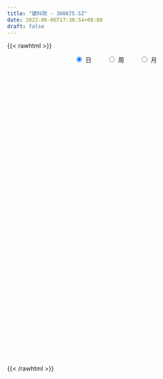 ```yaml
---
title: "建科院 - 300675.SZ"
date: 2022-06-06T17:38:54+08:00
draft: false
---
```

{{< rawhtml >}}
    <div style="text-align: center">
        <label style="padding: 1rem;"><input style="margin-right: .5rem" type="radio" name="period" value="D" checked onclick="period_change(this)">日</label>
        <label style="padding: 1rem;"><input style="margin-right: .5rem" type="radio" name="period" value="W" onclick="period_change(this)">周</label>
        <label style="padding: 1rem;"><input style="margin-right: .5rem" type="radio" name="period" value="M" onclick="period_change(this)">月</label>
    </div>
    <div id="chart" style="height: 700px;"></div> 
    <script type="text/javascript">
        const D_v = [20937.96,21043.0,19618.0,22158.06,15590.0,11758.0,11344.96,7806.96,9784.96,20801.0,16285.0,12389.0,15439.0,19886.0,16777.0,14377.0,10750.0,16754.0,15573.0,9907.0,12949.0,13311.0,20801.0,16622.96,17481.0,24218.0,16586.96,13471.0,13727.0,16212.0,16344.0,18600.0,36861.0,35596.96,54365.96,54195.96,53948.01,57518.76,50515.07,80889.34,162821.84,129383.05,90862.25,70732.12,63179.0,71515.99,72866.08,70531.51,112215.79,76744.54,36552.04,37760.49,92031.81,137158.82,83294.0,123566.0,102498.5,73602.6,71436.4,51903.0,77210.18,60037.49,42040.41,38010.09,37043.0,35998.49,40127.9,36185.0,41827.03,47303.02,43089.7,64109.0,60252.63,38275.21,28226.0,40832.8,26013.0,47871.02,29380.0,29440.85,71343.0,55500.3,78881.3,81733.02,43260.0,56391.0,37701.0,26711.3,22153.3,181203.48,197415.1,130608.6,183807.5,156762.5,108897.5,82569.49,117198.0,153998.0,169974.25,203291.8,286073.57,294660.36,228207.54,171469.86,189883.84,150213.67,122903.82,94458.32,89027.45,71972.2,76705.08,94943.28,79074.98,62543.36,38412.87,44746.0,43270.86,46596.25,45750.99,38224.0,49952.17,48277.67,35912.25,32531.0,38736.0,41966.23,28168.67,48651.25,92965.67,58136.67,44503.25,108462.09,78954.0,149985.99,102402.29,112077.23,81145.23,86751.93,60992.0,49584.0,34468.0,55395.0,33361.12,39058.61,28398.0,23637.0,30745.0,37368.0,28664.12,30017.0,34111.0,24042.0,32305.0,29849.0,31002.0,25335.3,28393.0,27182.0,26392.0,26098.0,83260.22,56497.64,37897.0,49221.0,29401.6,29197.6,30293.0,39180.0,25268.0,41155.4,62198.71,43603.4,46772.5,30118.0,27166.0,20781.0,21605.31,20358.31,16458.0,17384.0,25001.0,33875.33,20159.0,20839.0,21099.0,16577.89,32695.4,30656.4,45269.33,24238.0,20432.0,73845.0,44849.0,31516.89,24738.0,20069.0,22208.0,112664.61,173130.01,195009.4,141170.9,178544.0,155865.5,122950.49,182405.21,115385.65,96235.38,94289.47,105987.82,96571.41,76050.91,81879.0,54073.4,51949.0,192569.84,179032.0,111306.66,90346.0,59258.35,67128.0,116951.84,81425.0,50681.0,46470.0,41334.35,36081.52,36499.52,48446.0,43607.0,33891.0,30385.57,32796.0,88717.24,32161.07,23875.0,26889.0,39198.9,28507.9,23720.4,20331.57,18677.57,33671.26,24392.0,34557.0,22821.0,26625.39,25280.0,24853.0,20966.49,24835.0,36695.0,45436.4,24482.67,51530.0,46903.5,30425.0,44895.17,28491.0,23113.0,24466.26,22091.0,19789.0,16995.0,47167.0,24231.0,21913.0,14711.0,14518.0,15473.0,25286.0,33675.0,108052.32,72065.71,76473.39,60018.0,52269.0,35080.0,27269.99,40573.0,28937.0,49189.5,38194.0,34968.5,42992.01,108359.01,62146.39,100815.5,72110.0,74860.84,34800.0,31774.35,40133.39,38211.0,31123.01,47849.0,28243.0,23025.49,28183.0,26582.49,24850.83,21738.0,20487.0,17119.0,18947.0,25461.0,21416.83,17866.83,21083.49,46541.49,69049.9,64215.49,42251.9,30286.49,18671.4,23466.49,20679.9,23229.0,15211.23,13192.0,21384.4,57745.3,103512.18,73126.49,41958.0,78932.62,53340.92,30166.98,38687.4,18956.98,52824.81,82890.56,49961.8,41737.8,29986.8,24975.83,37446.0,30231.99,12530.0,16212.0,9494.83,11262.0,11731.6,9513.0,9154.0,12782.0,9569.0,15616.0,12043.3,9015.0,6729.0,32720.2,29460.46,18808.6,9465.1,7014.0,7677.5,10394.86,14935.5,6578.54,7737.4,8988.0,6983.0,13694.0,11474.0,14869.4,13951.0,14435.5,11834.3,24106.0,13255.0,17201.0,11469.0,16822.0,16474.0,14338.0,11295.0,17174.0,19058.0,20366.5,17532.0,134728.71,169782.55,378735.95,264978.0,221598.63,195047.02,157768.4,171627.85,209144.75,149717.85,127301.68,115287.0,103910.0,79241.8,148143.8,105187.0,101120.0,53465.0,65955.0,65978.0,48375.0,50624.0,93230.0,66516.0,103179.0,82490.54,70883.93,49301.0,51954.98,48032.0,48628.8,247182.46,303481.5,198252.0,110818.0,102188.0,106021.0,153686.0,130650.29,100508.39,193787.0,245018.5,180088.48,241838.38,208113.48,144678.3,125741.8,214218.05,157915.0,103013.0,108919.99,119498.0,90865.95,121126.1,77774.0,71144.0,68677.0,59710.1,61902.0,79047.67,52989.0,54984.0,75514.8,83474.8,64582.0,87576.0,131972.0,155829.67,176246.67,230127.68,193912.0,124020.67,80244.0,105744.0,78342.0,140009.0,101149.0,117700.0,116389.98,129357.68,97342.0,73614.0,121684.98,93929.0,85578.0,89270.0,53737.98,63145.0,37166.0,30046.0,48863.0,47201.0,37752.98,71416.29,74338.8,100247.49,73074.0,82778.0,78847.8,86450.8,85265.8,103947.78,123454.98,93784.0,95183.0,69366.49,75226.0,56018.0,98734.89,63657.0,33692.94,59827.0,35191.96,38627.0,85363.0,74015.0,66186.0,72910.0,52456.98,39416.49]
const D_histogram = [0.0,-0.0095726496,-0.032279738,-0.0325991977,-0.0468752508,-0.0626620474,-0.075234476,-0.079856246,-0.0618396386,-0.037457193,-0.0306992115,-0.035910374,-0.0163597075,0.0100654829,0.0145024094,0.0170172292,0.0124131034,0.0233435001,0.0325354376,0.0317854349,0.0177509446,0.0133160173,0.015738223,0.0267627367,0.0355201465,0.0480601337,0.0443351156,0.0349769668,0.0301570504,0.0328327806,0.0151026493,0.0141954887,0.0327823138,0.0523276955,0.0802644883,0.1143661298,0.1151837358,0.1465264738,0.158648703,0.2496242658,0.3942581866,0.3930122443,0.2937576002,0.2090823435,0.1566527393,0.1676687936,0.1632467124,0.1305009248,0.1350283748,0.0557973761,-0.0061733557,-0.0610829509,0.0012172913,0.0788305419,0.1043575065,0.1990463939,0.2078609519,0.1593626065,0.1243458586,0.0801860421,0.0649747063,-0.042485705,-0.111414881,-0.1887021753,-0.2418576692,-0.2401740084,-0.2183371456,-0.2508861066,-0.26355265,-0.3026977166,-0.3027283892,-0.2398989085,-0.2827301391,-0.2555188559,-0.2477916739,-0.2259518112,-0.1939817556,-0.1326453785,-0.1145280393,-0.0724959564,-0.0315526198,0.0174829121,0.0638746913,-0.0452159627,-0.1234083104,-0.0987200507,-0.0993239685,-0.1257333216,-0.127717253,0.0768181059,0.1631350567,0.215768846,0.3346608338,0.3827877572,0.3531708636,0.2876986265,0.3588826706,0.366304576,0.4499621587,0.7527666923,1.2314986118,1.3713990746,1.1742334169,0.9170504227,0.7797839889,0.5437697446,0.2352971754,0.0208497517,-0.1943079717,-0.3011862576,-0.3434805387,-0.4565284372,-0.5188882781,-0.6235218956,-0.6322357262,-0.6006291119,-0.5874343509,-0.5557764669,-0.5703749843,-0.5340432896,-0.5175310305,-0.484409303,-0.4434238412,-0.4292798949,-0.4349136068,-0.4554860472,-0.4405473721,-0.3750502592,-0.2963971645,-0.2722961586,-0.2192124779,-0.1106791712,-0.0487713682,0.0484250465,0.1184999242,0.1931590873,0.1865655066,0.0721669852,-0.0503622705,-0.1599625615,-0.2113150246,-0.3104154664,-0.3671705372,-0.4120794218,-0.3945776285,-0.3705231906,-0.3606471039,-0.3019175688,-0.2519724516,-0.2146825601,-0.2065736872,-0.1752276874,-0.1771478309,-0.1330437653,-0.1188991124,-0.0863505081,-0.0380325152,0.0209140828,0.0667921466,0.1012836929,0.1961606943,0.1671121537,0.1106709755,-0.0017143606,-0.0494571128,-0.0936346205,-0.0756123344,-0.0200150215,0.0256322269,0.0951386511,0.1706336493,0.1874616146,0.2044994058,0.1762752791,0.1284177671,0.0915303385,0.056862063,0.0163380048,0.0055014113,0.0138278789,0.0330592015,-0.0236446201,-0.0776916488,-0.117490492,-0.1249449139,-0.1069836948,-0.0393286251,0.0572929881,0.1585783262,0.1964890393,0.2254277699,0.2958518253,0.2985672977,0.3001411553,0.2747058188,0.2521941939,0.2116987375,0.3696172825,0.3913355005,0.5330629619,0.6073482521,0.6430181418,0.6473201436,0.551764743,0.5830816473,0.5211940239,0.4061348361,0.2462620786,0.1924795312,0.0665359054,-0.0318159919,-0.192523137,-0.2704927452,-0.2995583845,-0.1036743724,0.0132113405,0.0131600391,-0.0391525934,-0.0945866457,-0.1507701466,-0.1192570269,-0.1751945603,-0.2455985821,-0.3157140414,-0.314244944,-0.3381064248,-0.3126436629,-0.25369676,-0.2394540011,-0.2362010294,-0.2133031773,-0.1985899528,-0.3093025671,-0.3868218207,-0.4207218405,-0.4015718053,-0.3435160467,-0.2939678495,-0.2650811223,-0.2219749488,-0.1774536625,-0.1065332421,-0.0640227922,-0.0031111103,0.0406210417,0.0897074245,0.115759549,0.0970267632,0.0886369448,0.0844149781,0.0981505031,0.1170922791,0.1195302737,0.1335599627,0.1608351747,0.1582399678,0.1717976604,0.1445996214,0.1069927597,0.0613985222,0.0411279099,0.0083424101,-0.0108040468,0.0217461557,0.0153816699,-0.0195424461,-0.0424120919,-0.0391999298,-0.017804708,0.0164590174,0.0473821476,0.1695707413,0.203686615,0.2454415777,0.2062733352,0.1881665511,0.1263451014,0.0879402107,0.0915522453,0.0732384119,0.0879237035,0.0936040353,0.0733456422,0.0734620595,0.1193606606,0.089168258,0.1345547293,0.1237947545,-0.0003705491,-0.0940180017,-0.1398014806,-0.1566951266,-0.1969962869,-0.2232419338,-0.2770838018,-0.3485974966,-0.3545301997,-0.3182389596,-0.2470870362,-0.1885225071,-0.1277243487,-0.1041601167,-0.0972731428,-0.0671551107,-0.0156057821,0.0230970002,0.0408173067,0.064147721,0.1004742205,0.1306877622,0.1717807053,0.1495002398,0.0915166703,0.0612111676,0.0541701293,0.0396202625,-0.0051288093,-0.030710756,-0.0384008398,-0.0228988207,0.042755177,0.1318370882,0.1642624869,0.1795241532,0.1904768306,0.1785751253,0.1468220443,0.0848111183,0.045183173,0.0355987131,0.0669642303,0.0660399982,0.0620058773,0.0286510943,0.0213597343,-0.0381851121,-0.1202530175,-0.1563403563,-0.195821416,-0.1927939571,-0.159651387,-0.1249611751,-0.1125326434,-0.0908398055,-0.0629940588,-0.0626022339,-0.0346234876,-0.0277558166,-0.031226029,-0.0268828556,-0.0088743354,-0.0400221712,-0.0843018032,-0.0972845931,-0.1120850006,-0.106571677,-0.0902867492,-0.1010834749,-0.0999783124,-0.0816706909,-0.0629271228,-0.0364531607,0.0018576342,0.0302587382,0.0598253142,0.0680144504,0.0909382634,0.0955232733,0.1232555212,0.1139835371,0.1059949908,0.0919681241,0.0791494892,0.0803432597,0.0670996775,0.0536446554,0.0387256444,0.0401754416,0.055546382,0.0589269778,0.144463641,0.3960199318,0.7528607423,0.7283295722,0.6864732572,0.5418518303,0.4240430192,0.3659015107,0.352477635,0.2508340909,0.0973764355,0.0162681112,-0.0363381291,-0.0873845863,-0.060549805,-0.1297590341,-0.2801318679,-0.3669178851,-0.3950614617,-0.3834351582,-0.3804407699,-0.3317306137,-0.2695657949,-0.2424555468,-0.1986184315,-0.1429516793,-0.1194769121,-0.0903343127,-0.1023570504,-0.138679703,-0.1082408191,0.138192524,0.2776681849,0.2598356496,0.1884203423,0.1473614325,0.0192939821,0.0373664945,0.0113488771,-0.0677689783,0.1100360477,0.2255145568,0.269195203,0.3447430574,0.3940370965,0.3302197985,0.2446861707,0.2841225636,0.155389375,0.0667675004,0.033945391,-0.1058490294,-0.171105022,-0.2866628711,-0.3657728959,-0.3615360145,-0.3357276528,-0.3078354338,-0.2742922172,-0.3321522541,-0.3382127732,-0.3834699372,-0.3543218421,-0.2913837485,-0.2692523621,-0.2107030019,-0.1491473499,-0.0043550084,0.1027033636,0.2600366356,0.3130437438,0.2895109038,0.2243216733,0.1512453163,0.0792642324,0.1174996747,0.0878892589,0.0866675369,0.0156756105,-0.134289917,-0.1660428935,-0.2154715103,-0.1605775546,-0.1347053106,-0.1421124445,-0.2443329171,-0.3068913142,-0.3980473063,-0.4165644459,-0.4055017722,-0.420865289,-0.4618766148,-0.4525814116,-0.4424814511,-0.3746003154,-0.2476806445,-0.1734467276,-0.0942498836,-0.0197082477,0.0359275612,0.0882023362,0.1794633073,0.2229584397,0.272017214,0.2958443815,0.2751300991,0.2282332519,0.1917527897,0.2156069229,0.193849117,0.1773865753,0.0759951436,0.0401092688,0.0228200755,0.0684571927,0.1107817732,0.1223936591,0.136842108,0.109879499,0.0893948834]
const D_fast = [0.0,-0.011965812,-0.0427428349,-0.051212094,-0.0772069598,-0.1086592682,-0.1400403159,-0.1646261474,-0.1620694496,-0.1470513023,-0.1479681236,-0.1621568797,-0.1466961401,-0.1177545789,-0.1096920501,-0.1029229229,-0.1044237729,-0.0876575013,-0.0703317044,-0.0631353483,-0.0727321025,-0.0738380255,-0.067481264,-0.0497660661,-0.0321286197,-0.0075735991,-0.0002148382,-0.0008287454,0.0018906008,0.0127745262,-0.0011799429,0.0014617688,0.0282441723,0.0608714779,0.1088743928,0.1715675667,0.2011811067,0.2691554631,0.320939868,0.4743214974,0.7175199648,0.8145270836,0.7887118395,0.7563071686,0.7430407494,0.7959740021,0.8323635989,0.8322430426,0.8705275863,0.8052459315,0.7417318609,0.6715515279,0.734156093,0.8314769791,0.8830933202,1.0275438061,1.0883236021,1.0796659083,1.0757356251,1.0516223191,1.0526546598,0.9345728224,0.8377899261,0.713327088,0.5997071768,0.5413473355,0.5085999119,0.4133294243,0.3347747183,0.2199552226,0.1442424527,0.1470972062,0.033583441,-0.0030849899,-0.0573057264,-0.0919538165,-0.1084791997,-0.0803041672,-0.0908188379,-0.0669107441,-0.0338555624,0.0195506975,0.0819111495,-0.0384834951,-0.1475279205,-0.1475196735,-0.1729545834,-0.2307972668,-0.2647105115,-0.0409706261,0.0861300889,0.1927060897,0.3952632859,0.5390871486,0.5977629709,0.6042153905,0.7651201022,0.8641181516,1.060266274,1.5512624807,2.3378690531,2.8206192845,2.917011981,2.8890915925,2.946771156,2.8466993478,2.5970510725,2.3878160868,2.1240813704,1.9419065201,1.8137421043,1.5865620965,1.3944801862,1.1339660947,0.9671933325,0.8486426689,0.7149788422,0.6076926094,0.450500346,0.3533212183,0.2404507198,0.1524701216,0.082599623,-0.0105764044,-0.1249385181,-0.2593824702,-0.3545806381,-0.3828460901,-0.3782922864,-0.4222653202,-0.423984759,-0.3431212451,-0.2934062841,-0.1841036078,-0.084403749,0.0385451859,0.0785929818,-0.0177637932,-0.1528836165,-0.302474548,-0.4066557672,-0.5833600756,-0.7319077807,-0.8798365208,-0.9609791346,-1.0295554943,-1.1098411836,-1.1265910406,-1.1396390364,-1.1560197849,-1.1995543338,-1.2120152558,-1.258222357,-1.2473792328,-1.262959358,-1.2519983807,-1.2131885166,-1.1490133979,-1.0864372975,-1.026624828,-0.882707653,-0.8699781551,-0.8987515895,-1.0115655157,-1.0716725461,-1.1392587089,-1.1401395065,-1.0895459489,-1.0374906438,-0.9441995569,-0.8260461463,-0.7623527773,-0.6941901347,-0.6783454416,-0.6940985118,-0.7081033558,-0.7285561156,-0.7649956725,-0.7744569132,-0.7626734759,-0.735177353,-0.7977923296,-0.8712622704,-0.9404337367,-0.979124387,-0.9879090916,-0.9300861782,-0.819141318,-0.6782113983,-0.5911784254,-0.5058827523,-0.3614957406,-0.2841384437,-0.2075292973,-0.1642881792,-0.1237512555,-0.1113220275,0.139000838,0.2585529311,0.533546133,0.7596684863,0.9560929114,1.1222249491,1.1646107343,1.3416980505,1.4101089329,1.3965834542,1.2982762163,1.2926135517,1.1833039022,1.076998007,0.8681600777,0.7225672831,0.6186120477,0.7885774667,0.9087660147,0.9120047231,0.8499039422,0.7708232285,0.676947191,0.678646054,0.5789098805,0.4471062132,0.2980622435,0.2209701049,0.1125820179,0.0598838641,0.055406577,0.0097858356,-0.04601145,-0.0764393923,-0.111373656,-0.2994119121,-0.4736366208,-0.6127171007,-0.6939600168,-0.72178327,-0.7457270351,-0.7831105885,-0.7954981522,-0.7953402815,-0.7510531716,-0.7245484198,-0.6644145154,-0.610527103,-0.5390138641,-0.4840218524,-0.4784979474,-0.4647285295,-0.4478467517,-0.4095736009,-0.3613587552,-0.3290381922,-0.2816185125,-0.2141345068,-0.1771697217,-0.120662614,-0.1117107478,-0.1225694195,-0.1528140265,-0.1628026613,-0.1935025585,-0.2153500272,-0.1773632858,-0.1798823541,-0.2196920816,-0.2531647504,-0.2597525707,-0.242808526,-0.2044300462,-0.1616613791,0.0029198999,0.0879574274,0.1910727845,0.2034728759,0.2324077295,0.2021725552,0.1857527172,0.2122528131,0.2122485827,0.2489148001,0.2779961408,0.2760741583,0.2945560904,0.3702948567,0.3623945185,0.4414196722,0.461608386,0.3373504452,0.2201984922,0.139464643,0.0833972154,-0.0061530166,-0.088209147,-0.2113219654,-0.3699850343,-0.4645502873,-0.5078187872,-0.4984386228,-0.4870047205,-0.4581376493,-0.4606134465,-0.4780447583,-0.4647155039,-0.4170676208,-0.3725905885,-0.3446659553,-0.3052986108,-0.2438535561,-0.1809680738,-0.0969299544,-0.08183536,-0.1169397619,-0.1319424727,-0.1254409787,-0.1300857798,-0.1761170539,-0.2093766897,-0.2266669834,-0.2168896695,-0.1405468775,-0.0185056943,0.0549853262,0.1151280307,0.1736999157,0.2064419919,0.2113944219,0.1705862755,0.1422541234,0.1415693419,0.1896759165,0.205261684,0.2167290324,0.190537023,0.1885855966,0.1194944722,0.0073633124,-0.0678091155,-0.1562455292,-0.2014165596,-0.2081868363,-0.2047369181,-0.2204415473,-0.2214586608,-0.2093614288,-0.2246201624,-0.205297288,-0.2053685711,-0.2166452907,-0.2190228313,-0.2032328949,-0.2443862735,-0.3097413563,-0.3470452945,-0.3898669522,-0.4109965478,-0.4172833073,-0.4533509017,-0.4772403172,-0.4793503685,-0.4763385812,-0.4589779092,-0.4202027058,-0.3842369172,-0.3397140126,-0.3145212638,-0.268862885,-0.2403970568,-0.1818509286,-0.1626270284,-0.144116827,-0.1351516627,-0.1281829253,-0.1069033399,-0.1033720026,-0.1034158609,-0.1086534609,-0.0971598032,-0.0679022673,-0.0497899271,0.0718626464,0.4224239202,0.9674799162,1.1250311392,1.2547931385,1.2456346691,1.2338366128,1.267170482,1.341866015,1.3029309937,1.1738174472,1.0967761506,1.0350853781,0.9621927742,0.9738901043,0.8722411167,0.6518353159,0.4733198274,0.3464108854,0.2621783993,0.1700625952,0.1358400979,0.130613468,0.0971098294,0.0912923368,0.1112211692,0.1048267084,0.1113857296,0.0737737293,0.002781151,0.0061598301,0.2871413042,0.4960340113,0.5431603884,0.5188501667,0.514631615,0.3913876601,0.4188017962,0.395621398,0.299561298,0.5048753359,0.6767324843,0.7877119312,0.94944555,1.0972488632,1.1159865148,1.0916244297,1.2020914635,1.1122056186,1.0402756191,1.0159398575,0.8496831797,0.7416509316,0.5544273648,0.3838741159,0.2977269937,0.2396034422,0.1905368028,0.1555069651,0.0146088647,-0.0760048478,-0.217129496,-0.2765618615,-0.286469705,-0.3316514091,-0.3257777993,-0.3015089849,-0.1578053954,-0.0250711826,0.1972712483,0.3285392925,0.3773841785,0.3682753663,0.3330103384,0.2808453126,0.3484556735,0.3408175725,0.3612627347,0.2941897109,0.1106517042,0.0373880043,-0.06590849,-0.051158923,-0.0589630067,-0.1018982517,-0.2652019536,-0.4044831792,-0.5951509978,-0.7178092489,-0.8081220183,-0.9287018574,-1.0851823369,-1.1890324865,-1.2895528888,-1.315321832,-1.2503223222,-1.2194500872,-1.1638157141,-1.0942011401,-1.0295834409,-0.9552580818,-0.8191312839,-0.7198965415,-0.6028334637,-0.5050452009,-0.4569769585,-0.4468154927,-0.4353577575,-0.3576018936,-0.3308974203,-0.3030133182,-0.3854059639,-0.4112645215,-0.422848696,-0.3600972806,-0.2900772568,-0.247866956,-0.1992079802,-0.1987007144,-0.1968366091]
const D_slow = [0.0,-0.0023931624,-0.0104630969,-0.0186128963,-0.030331709,-0.0459972209,-0.0648058399,-0.0847699014,-0.100229811,-0.1095941093,-0.1172689121,-0.1262465057,-0.1303364325,-0.1278200618,-0.1241944595,-0.1199401522,-0.1168368763,-0.1110010013,-0.1028671419,-0.0949207832,-0.0904830471,-0.0871540427,-0.083219487,-0.0765288028,-0.0676487662,-0.0556337328,-0.0445499539,-0.0358057122,-0.0282664496,-0.0200582544,-0.0162825921,-0.0127337199,-0.0045381415,0.0085437824,0.0286099045,0.0572014369,0.0859973709,0.1226289893,0.1622911651,0.2246972315,0.3232617782,0.4215148393,0.4949542393,0.5472248252,0.58638801,0.6283052084,0.6691168865,0.7017421177,0.7354992114,0.7494485555,0.7479052165,0.7326344788,0.7329388017,0.7526464371,0.7787358138,0.8284974122,0.8804626502,0.9203033018,0.9513897665,0.971436277,0.9876799536,0.9770585273,0.9492048071,0.9020292633,0.841564846,0.7815213439,0.7269370575,0.6642155308,0.5983273683,0.5226529392,0.4469708419,0.3869961148,0.31631358,0.252433866,0.1904859476,0.1339979947,0.0855025558,0.0523412112,0.0237092014,0.0055852123,-0.0023029426,0.0020677854,0.0180364582,0.0067324676,-0.0241196101,-0.0487996227,-0.0736306149,-0.1050639453,-0.1369932585,-0.117788732,-0.0770049678,-0.0230627563,0.0606024521,0.1562993914,0.2445921073,0.316516764,0.4062374316,0.4978135756,0.6103041153,0.7984957884,1.1063704413,1.4492202099,1.7427785642,1.9720411698,2.1669871671,2.3029296032,2.3617538971,2.366966335,2.3183893421,2.2430927777,2.157222643,2.0430905337,1.9133684642,1.7574879903,1.5994290588,1.4492717808,1.3024131931,1.1634690764,1.0208753303,0.8873645079,0.7579817503,0.6368794245,0.5260234642,0.4187034905,0.3099750888,0.196103577,0.085966734,-0.0077958308,-0.081895122,-0.1499691616,-0.2047722811,-0.2324420739,-0.2446349159,-0.2325286543,-0.2029036732,-0.1546139014,-0.1079725248,-0.0899307785,-0.1025213461,-0.1425119865,-0.1953407426,-0.2729446092,-0.3647372435,-0.467757099,-0.5664015061,-0.6590323037,-0.7491940797,-0.8246734719,-0.8876665848,-0.9413372248,-0.9929806466,-1.0367875685,-1.0810745262,-1.1143354675,-1.1440602456,-1.1656478726,-1.1751560014,-1.1699274807,-1.1532294441,-1.1279085209,-1.0788683473,-1.0370903088,-1.009422565,-1.0098511551,-1.0222154333,-1.0456240884,-1.064527172,-1.0695309274,-1.0631228707,-1.0393382079,-0.9966797956,-0.9498143919,-0.8986895405,-0.8546207207,-0.8225162789,-0.7996336943,-0.7854181786,-0.7813336774,-0.7799583245,-0.7765013548,-0.7682365544,-0.7741477095,-0.7935706217,-0.8229432447,-0.8541794731,-0.8809253968,-0.8907575531,-0.8764343061,-0.8367897245,-0.7876674647,-0.7313105222,-0.6573475659,-0.5827057415,-0.5076704526,-0.4389939979,-0.3759454494,-0.3230207651,-0.2306164444,-0.1327825693,0.0004831711,0.1523202342,0.3130747696,0.4749048055,0.6128459913,0.7586164031,0.8889149091,0.9904486181,1.0520141377,1.1001340205,1.1167679969,1.1088139989,1.0606832147,0.9930600283,0.9181704322,0.8922518391,0.8955546742,0.898844684,0.8890565356,0.8654098742,0.8277173376,0.7979030809,0.7541044408,0.6927047953,0.6137762849,0.5352150489,0.4506884427,0.372527527,0.309103337,0.2492398367,0.1901895794,0.136863785,0.0872162968,0.0098906551,-0.0868148001,-0.1919952602,-0.2923882115,-0.3782672232,-0.4517591856,-0.5180294662,-0.5735232034,-0.617886619,-0.6445199295,-0.6605256276,-0.6613034051,-0.6511481447,-0.6287212886,-0.5997814013,-0.5755247106,-0.5533654743,-0.5322617298,-0.507724104,-0.4784510343,-0.4485684659,-0.4151784752,-0.3749696815,-0.3354096896,-0.2924602744,-0.2563103691,-0.2295621792,-0.2142125486,-0.2039305712,-0.2018449686,-0.2045459803,-0.1991094414,-0.195264024,-0.2001496355,-0.2107526585,-0.2205526409,-0.2250038179,-0.2208890636,-0.2090435267,-0.1666508414,-0.1157291876,-0.0543687932,-0.0028004594,0.0442411784,0.0758274538,0.0978125064,0.1207005678,0.1390101708,0.1609910966,0.1843921055,0.202728516,0.2210940309,0.2509341961,0.2732262606,0.3068649429,0.3378136315,0.3377209942,0.3142164938,0.2792661237,0.240092342,0.1908432703,0.1350327868,0.0657618364,-0.0213875377,-0.1100200877,-0.1895798276,-0.2513515866,-0.2984822134,-0.3304133006,-0.3564533298,-0.3807716155,-0.3975603931,-0.4014618387,-0.3956875886,-0.385483262,-0.3694463317,-0.3443277766,-0.311655836,-0.2687106597,-0.2313355998,-0.2084564322,-0.1931536403,-0.179611108,-0.1697060424,-0.1709882447,-0.1786659337,-0.1882661436,-0.1939908488,-0.1833020545,-0.1503427825,-0.1092771607,-0.0643961225,-0.0167769148,0.0278668665,0.0645723776,0.0857751572,0.0970709504,0.1059706287,0.1227116863,0.1392216858,0.1547231551,0.1618859287,0.1672258623,0.1576795843,0.1276163299,0.0885312408,0.0395758868,-0.0086226025,-0.0485354492,-0.079775743,-0.1079089039,-0.1306188553,-0.14636737,-0.1620179285,-0.1706738004,-0.1776127545,-0.1854192618,-0.1921399757,-0.1943585595,-0.2043641023,-0.2254395531,-0.2497607014,-0.2777819515,-0.3044248708,-0.3269965581,-0.3522674268,-0.3772620049,-0.3976796776,-0.4134114583,-0.4225247485,-0.42206034,-0.4144956554,-0.3995393269,-0.3825357143,-0.3598011484,-0.3359203301,-0.3051064498,-0.2766105655,-0.2501118178,-0.2271197868,-0.2073324145,-0.1872465996,-0.1704716802,-0.1570605163,-0.1473791052,-0.1373352448,-0.1234486493,-0.1087169049,-0.0726009946,0.0264039883,0.2146191739,0.396701567,0.5683198813,0.7037828388,0.8097935936,0.9012689713,0.98938838,1.0520969028,1.0764410117,1.0805080394,1.0714235072,1.0495773606,1.0344399093,1.0020001508,0.9319671838,0.8402377125,0.7414723471,0.6456135575,0.5505033651,0.4675707116,0.4001792629,0.3395653762,0.2899107683,0.2541728485,0.2243036205,0.2017200423,0.1761307797,0.141460854,0.1144006492,0.1489487802,0.2183658264,0.2833247388,0.3304298244,0.3672701825,0.372093678,0.3814353017,0.3842725209,0.3673302763,0.3948392883,0.4512179275,0.5185167282,0.6047024926,0.7032117667,0.7857667163,0.846938259,0.9179688999,0.9568162436,0.9735081187,0.9819944665,0.9555322091,0.9127559536,0.8410902359,0.7496470119,0.6592630082,0.575331095,0.4983722366,0.4297991823,0.3467611188,0.2622079255,0.1663404412,0.0777599806,0.0049140435,-0.062399047,-0.1150747975,-0.152361635,-0.153450387,-0.1277745462,-0.0627653873,0.0154955487,0.0878732746,0.143953693,0.181765022,0.2015810802,0.2309559988,0.2529283136,0.2745951978,0.2785141004,0.2449416212,0.2034308978,0.1495630202,0.1094186316,0.0757423039,0.0402141928,-0.0208690365,-0.097591865,-0.1971036916,-0.301244803,-0.4026202461,-0.5078365684,-0.6233057221,-0.7364510749,-0.8470714377,-0.9407215166,-1.0026416777,-1.0460033596,-1.0695658305,-1.0744928924,-1.0655110021,-1.043460418,-0.9985945912,-0.9428549813,-0.8748506778,-0.8008895824,-0.7321070576,-0.6750487446,-0.6271105472,-0.5732088165,-0.5247465372,-0.4803998934,-0.4614011075,-0.4513737903,-0.4456687714,-0.4285544733,-0.40085903,-0.3702606152,-0.3360500882,-0.3085802134,-0.2862314926]
const D_data = [['2020-05-14', 13.62, 13.46, 13.32, 13.62],['2020-05-15', 13.58, 13.31, 13.31, 13.67],['2020-05-18', 13.37, 13.04, 13.01, 13.47],['2020-05-19', 13.07, 13.23, 13.05, 13.58],['2020-05-20', 13.12, 12.98, 12.93, 13.16],['2020-05-21', 13.0, 12.83, 12.8, 13.09],['2020-05-22', 12.97, 12.73, 12.64, 13.06],['2020-05-25', 12.7, 12.71, 12.65, 12.8],['2020-05-26', 12.93, 12.96, 12.74, 13.0],['2020-05-27', 12.85, 13.1, 12.77, 13.5],['2020-05-28', 12.9, 12.92, 12.76, 13.24],['2020-05-29', 12.92, 12.73, 12.71, 12.92],['2020-06-01', 12.77, 13.04, 12.77, 13.09],['2020-06-02', 13.0, 13.23, 13.0, 13.28],['2020-06-03', 13.23, 13.03, 13.01, 13.28],['2020-06-04', 13.03, 13.02, 12.86, 13.11],['2020-06-05', 13.01, 12.92, 12.82, 13.06],['2020-06-08', 13.05, 13.13, 12.91, 13.2],['2020-06-09', 13.1, 13.17, 13.03, 13.23],['2020-06-10', 13.17, 13.08, 13.03, 13.25],['2020-06-11', 13.08, 12.88, 12.85, 13.14],['2020-06-12', 12.75, 12.95, 12.61, 13.05],['2020-06-15', 13.0, 13.03, 12.93, 13.27],['2020-06-16', 13.15, 13.18, 13.01, 13.2],['2020-06-17', 13.18, 13.22, 13.08, 13.32],['2020-06-18', 13.27, 13.35, 13.16, 13.47],['2020-06-19', 13.31, 13.2, 13.18, 13.37],['2020-06-22', 13.21, 13.12, 13.08, 13.24],['2020-06-23', 13.15, 13.16, 13.09, 13.32],['2020-06-24', 13.14, 13.27, 13.1, 13.29],['2020-06-29', 13.26, 12.99, 12.95, 13.26],['2020-06-30', 13.14, 13.16, 13.04, 13.23],['2020-07-01', 13.15, 13.47, 13.08, 13.62],['2020-07-02', 13.42, 13.62, 13.32, 13.79],['2020-07-03', 13.67, 13.91, 13.54, 14.48],['2020-07-06', 13.88, 14.24, 13.8, 14.36],['2020-07-07', 14.39, 14.02, 13.98, 14.39],['2020-07-08', 14.03, 14.61, 13.92, 14.94],['2020-07-09', 14.48, 14.63, 14.34, 14.77],['2020-07-10', 14.63, 16.09, 14.54, 16.09],['2020-07-13', 16.97, 17.7, 16.57, 17.7],['2020-07-14', 17.17, 16.63, 16.4, 17.5],['2020-07-15', 16.32, 15.47, 15.18, 16.57],['2020-07-16', 15.41, 15.43, 15.29, 16.09],['2020-07-17', 15.51, 15.69, 15.47, 16.06],['2020-07-20', 15.92, 16.59, 15.7, 16.71],['2020-07-21', 16.46, 16.64, 15.88, 16.66],['2020-07-22', 16.6, 16.4, 16.31, 16.95],['2020-07-23', 16.38, 17.0, 16.32, 18.04],['2020-07-24', 16.72, 15.93, 15.86, 17.4],['2020-07-27', 15.87, 15.89, 15.66, 16.3],['2020-07-28', 15.98, 15.74, 15.49, 16.16],['2020-07-29', 15.85, 17.31, 15.6, 17.31],['2020-07-30', 17.81, 18.02, 17.54, 18.58],['2020-07-31', 17.77, 17.83, 17.39, 18.27],['2020-08-03', 18.37, 19.26, 17.89, 19.57],['2020-08-04', 19.11, 18.75, 18.5, 19.53],['2020-08-05', 18.39, 18.2, 17.65, 18.61],['2020-08-06', 18.04, 18.39, 18.04, 18.98],['2020-08-07', 17.81, 18.28, 17.81, 18.41],['2020-08-10', 16.82, 18.68, 16.82, 18.88],['2020-08-11', 18.4, 17.34, 17.13, 18.65],['2020-08-12', 17.13, 17.42, 16.8, 17.96],['2020-08-13', 17.49, 16.93, 16.91, 17.49],['2020-08-14', 16.89, 16.83, 16.3, 17.06],['2020-08-17', 16.96, 17.3, 16.73, 17.3],['2020-08-18', 17.65, 17.54, 17.11, 17.8],['2020-08-19', 17.3, 16.74, 16.7, 17.59],['2020-08-20', 16.5, 16.75, 16.41, 17.48],['2020-08-21', 16.97, 16.13, 16.0, 16.98],['2020-08-24', 16.2, 16.34, 15.69, 16.5],['2020-08-25', 16.39, 17.14, 16.25, 17.17],['2020-08-26', 17.0, 15.71, 15.68, 17.08],['2020-08-27', 15.66, 16.37, 15.56, 16.45],['2020-08-28', 16.38, 16.05, 15.77, 16.58],['2020-08-31', 16.09, 16.14, 16.09, 17.18],['2020-09-01', 16.02, 16.26, 15.95, 16.43],['2020-09-02', 16.31, 16.76, 16.11, 16.91],['2020-09-03', 16.88, 16.34, 16.28, 16.88],['2020-09-04', 16.04, 16.73, 15.81, 16.73],['2020-09-07', 16.71, 16.9, 16.7, 17.57],['2020-09-08', 17.34, 17.24, 16.77, 17.47],['2020-09-09', 17.0, 17.5, 16.9, 17.79],['2020-09-10', 17.35, 15.39, 15.2, 17.62],['2020-09-11', 15.18, 15.2, 14.7, 15.66],['2020-09-14', 15.3, 16.25, 15.14, 16.85],['2020-09-15', 16.55, 15.91, 15.66, 16.55],['2020-09-16', 15.9, 15.41, 15.3, 16.04],['2020-09-17', 15.52, 15.52, 15.3, 15.79],['2020-09-18', 15.85, 18.62, 15.4, 18.62],['2020-09-21', 18.76, 18.01, 17.71, 19.6],['2020-09-22', 18.32, 18.11, 17.6, 18.95],['2020-09-23', 18.11, 19.63, 18.11, 20.8],['2020-09-24', 19.11, 19.5, 18.3, 20.2],['2020-09-25', 18.96, 18.9, 17.71, 19.16],['2020-09-28', 19.12, 18.49, 18.35, 19.77],['2020-09-29', 18.55, 20.53, 18.02, 21.35],['2020-09-30', 20.0, 20.3, 19.64, 22.18],['2020-10-09', 20.66, 21.91, 20.01, 22.4],['2020-10-12', 23.8, 26.29, 23.32, 26.29],['2020-10-13', 27.0, 31.55, 25.03, 31.55],['2020-10-14', 31.0, 30.21, 28.68, 34.0],['2020-10-15', 28.11, 27.08, 26.64, 29.69],['2020-10-16', 27.21, 26.2, 25.51, 27.85],['2020-10-19', 26.71, 27.61, 25.61, 27.78],['2020-10-20', 26.9, 26.21, 25.03, 26.9],['2020-10-21', 25.8, 24.47, 24.28, 26.19],['2020-10-22', 24.47, 24.67, 23.8, 25.15],['2020-10-23', 24.42, 23.76, 23.56, 25.15],['2020-10-26', 23.9, 24.37, 23.4, 24.7],['2020-10-27', 24.1, 24.83, 23.9, 24.88],['2020-10-28', 24.62, 23.5, 23.0, 25.09],['2020-10-29', 22.7, 23.55, 22.44, 24.08],['2020-10-30', 23.5, 22.37, 22.37, 23.54],['2020-11-02', 22.7, 23.0, 22.22, 23.16],['2020-11-03', 23.32, 23.29, 22.8, 23.48],['2020-11-04', 23.4, 22.9, 22.31, 23.4],['2020-11-05', 23.18, 22.97, 22.45, 23.19],['2020-11-06', 23.02, 22.14, 22.02, 23.1],['2020-11-09', 22.06, 22.53, 22.05, 22.68],['2020-11-10', 22.6, 22.12, 22.06, 23.08],['2020-11-11', 22.04, 22.16, 21.74, 22.79],['2020-11-12', 22.04, 22.17, 21.9, 22.46],['2020-11-13', 22.36, 21.7, 21.63, 22.36],['2020-11-16', 21.89, 21.18, 21.06, 21.95],['2020-11-17', 21.32, 20.6, 20.41, 21.35],['2020-11-18', 20.69, 20.69, 20.45, 21.12],['2020-11-19', 20.7, 21.22, 20.22, 21.29],['2020-11-20', 21.3, 21.5, 21.1, 22.29],['2020-11-23', 21.72, 20.85, 20.68, 21.8],['2020-11-24', 20.85, 21.2, 20.39, 21.27],['2020-11-25', 21.2, 22.17, 20.66, 22.4],['2020-11-26', 22.26, 21.95, 21.38, 22.28],['2020-11-27', 21.77, 22.79, 21.7, 24.33],['2020-11-30', 22.22, 22.94, 22.01, 23.88],['2020-12-01', 22.75, 23.49, 22.11, 23.76],['2020-12-02', 23.17, 22.79, 22.76, 23.8],['2020-12-03', 22.25, 21.2, 21.07, 22.4],['2020-12-04', 20.89, 20.45, 20.27, 20.99],['2020-12-07', 20.5, 19.88, 19.76, 20.6],['2020-12-08', 19.9, 20.0, 19.65, 20.18],['2020-12-09', 19.96, 18.75, 18.69, 19.98],['2020-12-10', 18.8, 18.54, 18.45, 19.03],['2020-12-11', 18.56, 18.04, 17.7, 18.56],['2020-12-14', 18.31, 18.35, 17.96, 18.39],['2020-12-15', 18.25, 18.15, 18.14, 18.54],['2020-12-16', 18.3, 17.67, 17.58, 18.3],['2020-12-17', 17.7, 18.09, 17.3, 18.15],['2020-12-18', 18.1, 17.93, 17.81, 18.3],['2020-12-21', 17.9, 17.69, 17.6, 18.13],['2020-12-22', 17.64, 17.14, 17.06, 17.78],['2020-12-23', 17.14, 17.24, 17.06, 17.56],['2020-12-24', 17.29, 16.61, 16.55, 17.33],['2020-12-25', 16.85, 17.02, 16.51, 17.2],['2020-12-28', 16.83, 16.54, 16.3, 16.95],['2020-12-29', 16.55, 16.65, 16.38, 17.0],['2020-12-30', 16.51, 16.85, 16.38, 16.85],['2020-12-31', 16.85, 17.1, 16.76, 17.33],['2021-01-04', 17.28, 17.09, 16.92, 17.28],['2021-01-05', 17.09, 17.07, 16.58, 17.1],['2021-01-06', 17.0, 18.14, 16.99, 18.54],['2021-01-07', 17.83, 16.76, 16.71, 17.85],['2021-01-08', 16.55, 16.15, 15.51, 16.66],['2021-01-11', 16.3, 14.89, 14.86, 16.3],['2021-01-12', 14.73, 15.1, 14.73, 15.9],['2021-01-13', 15.0, 14.69, 14.6, 15.1],['2021-01-14', 14.77, 15.18, 14.63, 15.38],['2021-01-15', 15.18, 15.66, 15.06, 16.12],['2021-01-18', 15.45, 15.66, 15.41, 15.91],['2021-01-19', 15.6, 16.17, 15.6, 16.38],['2021-01-20', 16.03, 16.6, 15.83, 17.25],['2021-01-21', 16.35, 16.12, 15.99, 16.55],['2021-01-22', 16.0, 16.24, 15.62, 16.75],['2021-01-25', 16.09, 15.67, 15.66, 16.75],['2021-01-26', 15.53, 15.22, 15.02, 15.9],['2021-01-27', 15.22, 15.1, 15.08, 15.47],['2021-01-28', 15.1, 14.88, 14.72, 15.35],['2021-01-29', 14.73, 14.52, 14.33, 15.07],['2021-02-01', 14.4, 14.65, 14.4, 14.91],['2021-02-02', 14.51, 14.78, 14.48, 14.86],['2021-02-03', 14.63, 14.9, 14.49, 15.4],['2021-02-04', 14.88, 13.74, 13.6, 14.88],['2021-02-05', 13.71, 13.32, 13.31, 14.09],['2021-02-08', 13.26, 13.05, 12.99, 13.51],['2021-02-09', 13.06, 13.11, 12.82, 13.28],['2021-02-10', 13.11, 13.24, 13.11, 13.41],['2021-02-18', 13.33, 13.91, 13.33, 14.28],['2021-02-19', 14.0, 14.6, 13.91, 14.67],['2021-02-22', 15.3, 15.16, 14.75, 15.45],['2021-02-23', 14.84, 14.77, 14.75, 15.23],['2021-02-24', 14.61, 14.9, 14.61, 15.15],['2021-02-25', 14.88, 15.8, 14.88, 16.39],['2021-02-26', 14.97, 15.3, 14.97, 15.64],['2021-03-01', 15.45, 15.46, 15.14, 15.65],['2021-03-02', 15.57, 15.22, 15.1, 15.82],['2021-03-03', 15.1, 15.28, 15.03, 15.47],['2021-03-04', 15.07, 15.02, 14.98, 15.57],['2021-03-05', 15.02, 18.02, 14.92, 18.02],['2021-03-08', 18.98, 17.08, 17.08, 19.2],['2021-03-09', 17.28, 19.39, 17.28, 20.21],['2021-03-10', 18.78, 19.6, 17.8, 19.6],['2021-03-11', 18.85, 19.95, 18.65, 21.68],['2021-03-12', 19.77, 20.24, 19.17, 21.12],['2021-03-15', 19.94, 19.3, 18.26, 20.16],['2021-03-16', 18.9, 21.27, 18.44, 22.25],['2021-03-17', 20.59, 20.58, 20.1, 21.11],['2021-03-18', 20.2, 19.94, 19.9, 21.1],['2021-03-19', 19.45, 19.04, 19.0, 20.62],['2021-03-22', 19.02, 20.12, 19.02, 20.52],['2021-03-23', 19.83, 18.99, 18.47, 19.88],['2021-03-24', 18.62, 18.9, 18.39, 19.57],['2021-03-25', 18.6, 17.48, 17.45, 18.9],['2021-03-26', 17.49, 17.83, 17.28, 18.1],['2021-03-29', 18.0, 18.06, 17.69, 18.46],['2021-03-30', 18.31, 21.3, 18.21, 21.67],['2021-03-31', 20.2, 21.25, 19.75, 22.2],['2021-04-01', 21.2, 20.24, 20.18, 21.25],['2021-04-02', 20.6, 19.56, 19.3, 20.77],['2021-04-06', 19.03, 19.3, 19.03, 19.49],['2021-04-07', 19.32, 19.01, 18.76, 19.49],['2021-04-08', 18.9, 20.05, 18.52, 20.5],['2021-04-09', 19.8, 18.88, 18.81, 19.8],['2021-04-12', 18.6, 18.29, 18.1, 18.88],['2021-04-13', 18.42, 17.78, 17.75, 18.5],['2021-04-14', 17.78, 18.32, 17.73, 18.47],['2021-04-15', 18.32, 17.75, 17.55, 18.32],['2021-04-16', 17.71, 18.17, 17.71, 18.27],['2021-04-19', 18.32, 18.64, 18.18, 19.01],['2021-04-20', 18.62, 18.12, 18.12, 18.92],['2021-04-21', 18.13, 17.87, 17.83, 18.4],['2021-04-22', 17.88, 18.03, 17.68, 18.09],['2021-04-23', 17.9, 17.88, 17.68, 18.36],['2021-04-26', 17.58, 15.85, 15.72, 17.6],['2021-04-27', 15.61, 15.47, 15.36, 15.93],['2021-04-28', 15.43, 15.37, 15.35, 15.79],['2021-04-29', 15.36, 15.63, 15.23, 15.63],['2021-04-30', 15.7, 15.98, 15.7, 16.55],['2021-05-06', 15.7, 15.85, 15.4, 16.25],['2021-05-07', 15.83, 15.51, 15.46, 15.85],['2021-05-10', 15.51, 15.61, 15.32, 15.82],['2021-05-11', 15.46, 15.62, 15.35, 15.89],['2021-05-12', 15.54, 16.06, 15.54, 16.37],['2021-05-13', 15.97, 15.85, 15.78, 16.26],['2021-05-14', 15.84, 16.24, 15.84, 16.73],['2021-05-17', 16.25, 16.23, 15.81, 16.43],['2021-05-18', 16.23, 16.51, 15.92, 16.67],['2021-05-19', 16.49, 16.42, 16.25, 16.68],['2021-05-20', 16.44, 15.88, 15.87, 16.44],['2021-05-21', 15.8, 15.93, 15.8, 16.39],['2021-05-24', 16.1, 15.94, 15.71, 16.38],['2021-05-25', 15.83, 16.19, 15.57, 16.2],['2021-05-26', 16.8, 16.36, 16.26, 16.8],['2021-05-27', 16.2, 16.24, 16.08, 16.47],['2021-05-28', 16.13, 16.47, 16.13, 17.34],['2021-05-31', 16.23, 16.81, 16.07, 17.2],['2021-06-01', 16.7, 16.58, 16.41, 16.7],['2021-06-02', 16.68, 16.9, 16.46, 17.19],['2021-06-03', 16.81, 16.44, 16.38, 16.94],['2021-06-04', 16.33, 16.2, 16.19, 16.6],['2021-06-07', 16.08, 15.91, 15.88, 16.34],['2021-06-08', 15.92, 16.06, 15.8, 16.16],['2021-06-09', 16.04, 15.75, 15.73, 16.05],['2021-06-10', 15.72, 15.75, 15.61, 15.88],['2021-06-11', 15.71, 16.41, 15.71, 16.5],['2021-06-15', 16.38, 15.98, 15.88, 16.38],['2021-06-16', 16.02, 15.48, 15.38, 16.02],['2021-06-17', 15.54, 15.42, 15.35, 15.7],['2021-06-18', 15.55, 15.63, 15.39, 15.74],['2021-06-21', 15.63, 15.87, 15.54, 15.95],['2021-06-22', 15.83, 16.15, 15.7, 16.26],['2021-06-23', 16.13, 16.28, 16.03, 16.67],['2021-06-24', 16.5, 17.9, 16.42, 19.0],['2021-06-25', 17.4, 17.35, 17.3, 18.17],['2021-06-28', 17.6, 17.82, 17.23, 18.77],['2021-06-29', 17.5, 16.99, 16.97, 17.65],['2021-06-30', 17.11, 17.26, 16.71, 17.82],['2021-07-01', 17.17, 16.63, 16.61, 17.43],['2021-07-02', 16.61, 16.75, 16.46, 17.12],['2021-07-05', 17.13, 17.27, 16.91, 17.6],['2021-07-06', 17.2, 17.04, 16.91, 17.44],['2021-07-07', 16.88, 17.53, 16.88, 17.7],['2021-07-08', 17.38, 17.57, 17.28, 17.8],['2021-07-09', 17.38, 17.3, 16.99, 17.6],['2021-07-12', 17.38, 17.59, 17.29, 17.88],['2021-07-13', 17.48, 18.4, 17.07, 18.66],['2021-07-14', 18.4, 17.61, 17.58, 18.4],['2021-07-15', 17.61, 18.73, 17.36, 18.9],['2021-07-16', 18.89, 18.27, 18.21, 19.0],['2021-07-19', 17.7, 16.58, 16.0, 17.7],['2021-07-20', 16.29, 16.38, 16.13, 16.77],['2021-07-21', 16.33, 16.55, 16.33, 16.68],['2021-07-22', 16.48, 16.66, 16.3, 17.1],['2021-07-23', 16.52, 16.1, 16.09, 16.85],['2021-07-26', 15.78, 15.95, 15.76, 16.38],['2021-07-27', 15.93, 15.2, 15.01, 16.1],['2021-07-28', 15.19, 14.39, 14.25, 15.19],['2021-07-29', 14.5, 14.71, 14.5, 14.97],['2021-07-30', 14.6, 15.03, 14.48, 15.26],['2021-08-02', 15.05, 15.5, 14.94, 15.58],['2021-08-03', 15.4, 15.48, 15.4, 15.99],['2021-08-04', 15.5, 15.66, 15.3, 15.82],['2021-08-05', 15.63, 15.28, 15.12, 15.65],['2021-08-06', 15.25, 15.02, 14.92, 15.39],['2021-08-09', 14.98, 15.29, 14.9, 15.35],['2021-08-10', 15.25, 15.69, 15.15, 15.88],['2021-08-11', 15.57, 15.72, 15.51, 15.88],['2021-08-12', 15.66, 15.58, 15.53, 15.85],['2021-08-13', 15.58, 15.75, 15.33, 15.8],['2021-08-16', 15.74, 16.09, 15.6, 16.49],['2021-08-17', 15.96, 16.24, 15.56, 17.5],['2021-08-18', 16.1, 16.65, 15.68, 17.03],['2021-08-19', 16.5, 16.0, 15.84, 16.5],['2021-08-20', 15.86, 15.4, 15.23, 16.01],['2021-08-23', 15.4, 15.54, 15.35, 15.65],['2021-08-24', 15.56, 15.75, 15.54, 16.08],['2021-08-25', 15.62, 15.61, 15.39, 15.8],['2021-08-26', 15.52, 15.06, 15.04, 15.6],['2021-08-27', 15.01, 15.07, 14.92, 15.26],['2021-08-30', 15.16, 15.15, 15.04, 15.38],['2021-08-31', 15.15, 15.41, 15.15, 15.6],['2021-09-01', 15.41, 16.24, 15.2, 16.25],['2021-09-02', 16.15, 17.0, 15.85, 17.48],['2021-09-03', 16.71, 16.72, 16.51, 17.3],['2021-09-06', 16.6, 16.76, 16.34, 17.19],['2021-09-07', 17.14, 16.92, 16.83, 17.97],['2021-09-08', 16.69, 16.78, 16.5, 16.97],['2021-09-09', 17.0, 16.55, 16.43, 17.02],['2021-09-10', 16.18, 16.02, 15.99, 16.49],['2021-09-13', 15.98, 16.09, 15.92, 16.2],['2021-09-14', 16.16, 16.38, 15.72, 16.8],['2021-09-15', 16.1, 17.01, 16.05, 17.58],['2021-09-16', 16.8, 16.76, 16.52, 17.22],['2021-09-17', 16.99, 16.78, 16.61, 17.38],['2021-09-22', 16.3, 16.37, 16.15, 16.56],['2021-09-23', 16.45, 16.63, 16.38, 16.86],['2021-09-24', 16.59, 15.81, 15.81, 16.59],['2021-09-27', 15.66, 15.1, 14.92, 15.79],['2021-09-28', 15.21, 15.26, 15.02, 15.4],['2021-09-29', 15.26, 14.88, 14.85, 15.39],['2021-09-30', 15.0, 15.16, 14.91, 15.18],['2021-10-08', 15.32, 15.49, 15.32, 15.53],['2021-10-11', 15.4, 15.57, 15.29, 15.65],['2021-10-12', 15.58, 15.31, 15.05, 15.59],['2021-10-13', 15.48, 15.42, 15.31, 15.68],['2021-10-14', 15.28, 15.55, 15.1, 15.72],['2021-10-15', 15.53, 15.21, 15.17, 15.53],['2021-10-18', 15.19, 15.57, 15.0, 15.87],['2021-10-19', 15.38, 15.35, 15.25, 15.66],['2021-10-20', 15.28, 15.18, 15.11, 15.35],['2021-10-21', 15.18, 15.23, 15.1, 15.33],['2021-10-22', 15.76, 15.42, 15.36, 16.4],['2021-10-25', 15.07, 14.72, 14.03, 15.08],['2021-10-26', 14.7, 14.27, 14.26, 14.7],['2021-10-27', 14.26, 14.4, 14.12, 14.7],['2021-10-28', 14.43, 14.18, 14.1, 14.54],['2021-10-29', 14.21, 14.28, 14.08, 14.34],['2021-11-01', 14.4, 14.35, 14.18, 14.4],['2021-11-02', 14.34, 13.9, 13.82, 14.44],['2021-11-03', 14.0, 13.89, 13.82, 14.0],['2021-11-04', 13.98, 14.03, 13.92, 14.1],['2021-11-05', 14.0, 14.02, 13.91, 14.23],['2021-11-08', 14.03, 14.14, 13.91, 14.19],['2021-11-09', 14.18, 14.39, 14.18, 14.47],['2021-11-10', 14.49, 14.4, 14.24, 14.49],['2021-11-11', 14.4, 14.55, 14.33, 14.67],['2021-11-12', 14.52, 14.38, 14.33, 14.61],['2021-11-15', 14.32, 14.66, 14.32, 14.79],['2021-11-16', 14.68, 14.53, 14.51, 14.7],['2021-11-17', 14.49, 14.95, 14.43, 14.98],['2021-11-18', 14.92, 14.59, 14.57, 14.99],['2021-11-19', 14.73, 14.61, 14.42, 14.73],['2021-11-22', 14.65, 14.52, 14.46, 14.65],['2021-11-23', 14.45, 14.5, 14.39, 14.65],['2021-11-24', 14.51, 14.68, 14.42, 14.75],['2021-11-25', 14.67, 14.5, 14.42, 14.7],['2021-11-26', 14.55, 14.45, 14.37, 14.62],['2021-11-29', 14.5, 14.37, 14.24, 14.71],['2021-11-30', 14.37, 14.55, 14.33, 14.69],['2021-12-01', 14.5, 14.79, 14.37, 14.81],['2021-12-02', 14.7, 14.72, 14.69, 14.98],['2021-12-03', 14.63, 16.06, 14.63, 17.66],['2021-12-06', 15.83, 19.27, 15.7, 19.27],['2021-12-07', 19.39, 22.72, 18.63, 23.12],['2021-12-08', 20.5, 19.48, 19.4, 20.9],['2021-12-09', 19.19, 19.72, 18.9, 20.89],['2021-12-10', 19.29, 18.51, 18.37, 19.99],['2021-12-13', 17.95, 18.63, 17.88, 19.09],['2021-12-14', 18.21, 19.34, 18.1, 19.55],['2021-12-15', 19.08, 20.13, 18.5, 20.7],['2021-12-16', 19.48, 19.1, 18.88, 19.95],['2021-12-17', 19.01, 18.05, 17.93, 19.08],['2021-12-20', 18.1, 18.52, 17.7, 18.81],['2021-12-21', 18.11, 18.66, 17.88, 19.25],['2021-12-22', 18.33, 18.5, 18.1, 18.97],['2021-12-23', 18.65, 19.5, 18.1, 19.5],['2021-12-24', 19.47, 18.25, 18.2, 19.47],['2021-12-27', 17.6, 16.61, 15.93, 17.66],['2021-12-28', 16.41, 16.63, 16.26, 16.88],['2021-12-29', 16.5, 16.86, 16.2, 17.15],['2021-12-30', 16.89, 17.1, 16.57, 17.55],['2021-12-31', 17.11, 16.81, 16.8, 17.35],['2022-01-04', 16.81, 17.31, 16.72, 17.44],['2022-01-05', 18.04, 17.6, 17.35, 18.8],['2022-01-06', 17.11, 17.25, 16.9, 17.7],['2022-01-07', 17.38, 17.52, 17.19, 18.38],['2022-01-10', 17.3, 17.84, 16.41, 18.37],['2022-01-11', 17.86, 17.58, 17.45, 18.77],['2022-01-12', 17.62, 17.74, 17.26, 18.1],['2022-01-13', 17.73, 17.22, 17.15, 17.89],['2022-01-14', 17.11, 16.71, 16.63, 17.46],['2022-01-17', 16.84, 17.45, 16.62, 17.51],['2022-01-18', 17.35, 20.94, 16.78, 20.94],['2022-01-19', 21.0, 20.84, 20.07, 24.24],['2022-01-20', 20.41, 19.45, 19.27, 21.31],['2022-01-21', 19.16, 18.76, 18.5, 19.78],['2022-01-24', 18.77, 19.02, 18.43, 19.53],['2022-01-25', 18.63, 17.59, 17.55, 19.19],['2022-01-26', 17.71, 19.2, 17.57, 20.23],['2022-01-27', 18.81, 18.7, 18.53, 19.78],['2022-01-28', 18.77, 17.78, 17.62, 19.18],['2022-02-07', 18.05, 21.34, 17.6, 21.34],['2022-02-08', 22.0, 21.55, 20.49, 22.22],['2022-02-09', 21.48, 21.35, 20.63, 21.74],['2022-02-10', 21.56, 22.4, 21.55, 24.77],['2022-02-11', 21.14, 22.8, 20.35, 23.33],['2022-02-14', 22.0, 21.74, 21.11, 22.46],['2022-02-15', 21.94, 21.41, 20.44, 22.18],['2022-02-16', 21.04, 23.19, 21.0, 24.2],['2022-02-17', 22.65, 21.15, 21.15, 22.75],['2022-02-18', 20.55, 21.29, 20.52, 21.58],['2022-02-21', 21.22, 21.84, 21.08, 21.99],['2022-02-22', 21.38, 20.14, 20.0, 21.75],['2022-02-23', 20.09, 20.54, 19.8, 20.54],['2022-02-24', 20.3, 19.36, 18.88, 20.8],['2022-02-25', 19.61, 19.14, 19.11, 20.18],['2022-02-28', 19.2, 19.79, 18.6, 19.79],['2022-03-01', 19.72, 19.95, 19.5, 20.46],['2022-03-02', 19.53, 19.94, 19.39, 20.2],['2022-03-03', 19.93, 20.01, 19.65, 20.3],['2022-03-04', 20.0, 18.61, 18.48, 20.0],['2022-03-07', 18.52, 18.86, 18.3, 19.22],['2022-03-08', 18.8, 17.97, 17.91, 19.0],['2022-03-09', 18.1, 18.58, 17.5, 18.82],['2022-03-10', 18.83, 19.0, 18.46, 19.43],['2022-03-11', 18.32, 18.49, 17.81, 18.63],['2022-03-14', 18.18, 18.96, 18.11, 19.89],['2022-03-15', 18.96, 19.16, 18.92, 20.28],['2022-03-16', 19.32, 20.68, 18.51, 20.88],['2022-03-17', 20.75, 20.91, 19.99, 22.04],['2022-03-18', 20.53, 22.39, 20.31, 22.98],['2022-03-21', 22.61, 21.88, 21.21, 22.66],['2022-03-22', 21.49, 21.25, 20.69, 21.66],['2022-03-23', 21.27, 20.71, 20.6, 21.46],['2022-03-24', 20.65, 20.41, 20.35, 21.44],['2022-03-25', 20.1, 20.15, 19.88, 20.66],['2022-03-28', 20.14, 21.55, 19.68, 21.68],['2022-03-29', 21.25, 20.84, 20.57, 21.4],['2022-03-30', 20.82, 21.22, 20.8, 21.82],['2022-03-31', 20.8, 20.23, 20.21, 21.74],['2022-04-01', 19.81, 18.63, 18.6, 19.84],['2022-04-06', 18.63, 19.53, 18.47, 19.69],['2022-04-07', 19.7, 18.96, 18.81, 20.01],['2022-04-08', 19.07, 20.15, 19.0, 20.4],['2022-04-11', 20.2, 19.9, 19.33, 20.71],['2022-04-12', 19.58, 19.43, 18.38, 19.58],['2022-04-13', 19.02, 17.79, 17.7, 19.11],['2022-04-14', 17.82, 17.61, 17.42, 18.1],['2022-04-15', 17.33, 16.53, 16.38, 17.6],['2022-04-18', 16.53, 16.78, 16.17, 16.95],['2022-04-19', 16.61, 16.75, 16.53, 16.98],['2022-04-20', 16.9, 16.01, 15.9, 16.9],['2022-04-21', 16.03, 15.1, 14.99, 16.04],['2022-04-22', 15.12, 15.18, 14.86, 15.41],['2022-04-25', 14.97, 14.77, 14.6, 15.75],['2022-04-26', 14.83, 15.25, 14.65, 15.71],['2022-04-27', 15.43, 16.13, 15.0, 16.14],['2022-04-28', 15.56, 15.7, 15.15, 15.97],['2022-04-29', 15.5, 15.92, 14.9, 16.18],['2022-05-05', 15.7, 16.08, 15.37, 16.38],['2022-05-06', 15.9, 16.05, 15.5, 16.67],['2022-05-09', 16.72, 16.2, 16.15, 17.33],['2022-05-10', 15.95, 17.04, 15.8, 17.28],['2022-05-11', 16.86, 16.83, 16.73, 17.6],['2022-05-12', 16.61, 17.22, 16.5, 17.4],['2022-05-13', 17.8, 17.21, 16.91, 18.1],['2022-05-16', 17.0, 16.78, 16.4, 17.13],['2022-05-17', 16.61, 16.37, 15.66, 16.69],['2022-05-18', 16.2, 16.35, 16.08, 16.79],['2022-05-19', 16.07, 17.15, 16.0, 17.7],['2022-05-20', 16.9, 16.67, 16.54, 17.2],['2022-05-23', 16.57, 16.71, 16.4, 16.82],['2022-05-24', 16.75, 15.36, 15.36, 16.85],['2022-05-25', 15.21, 15.79, 15.21, 15.8],['2022-05-26', 15.95, 15.84, 15.69, 16.39],['2022-05-27', 16.01, 16.68, 15.71, 16.78],['2022-05-30', 16.58, 16.89, 16.25, 17.06],['2022-05-31', 17.3, 16.69, 16.48, 17.35],['2022-06-01', 16.5, 16.85, 16.3, 16.98],['2022-06-02', 16.84, 16.35, 16.31, 16.89],['2022-06-06', 16.12, 16.34, 16.09, 16.49]]
const W_v = [206.96,1236.74,7225.88,790867.46,976484.71,1052139.3400000001,891871.92,622497.52,860806.4099999999,710752.51,584262.02,568942.39,279280.66,269084.02,273079.98,343635.25,324387.53,192795.48,200532.55,235886.51,247203.57,144238.33,250688.7,346001.68,784664.63,465015.69,386749.75,188832.27,134414.19,131466.02,128474.27,270439.79,286605.5600000001,443878.45,311822.66,622279.3,262229.8,348939.7,488549.3099999999,300287.94,94636.32,130529.17,109377.49,356374.92,202632.32,82409.49,93649.03,82763.33,72691.34,112274.76,106548.91,78456.49,131037.35,188325.81,83095.95,124690.15,86503.18,108629.4,64131.55,42980.41,58234.68,37653.98,84728.74,73982.34,74002.39,71264.16,80881.63,134784.35,231837.4,103395.22,166977.59,173811.77,262746.12,155832.1,108253.9,150880.47,193346.28,105178.54,72222.9,75985.64,126160.91,209614.65,171805.66,134599.87,122032.49,121084.86,155213.83,102375.87,65305.02,50509.1,23932.0,50767.17,46133.5,29485.98,44509.04,60301.9,170652.35,109690.47,79549.8,58541.0,48824.0,70999.84,108838.84,92386.05,95498.3,70702.59,315719.31,230963.35,354839.6800000001,123583.91,128474.21,100061.41,9135.0,51353.0,58697.04,54226.37,61419.37,57093.12,126398.71,279084.44,211128.6,100070.23,111544.65,161838.39,82621.73,61274.73,101628.58,66350.85,58865.53,92466.13,99413.76,130594.37,232924.55,378413.56,167290.21,150420.6,102403.0,113599.39,100155.0,84207.0,480683.25,125757.9,80775.02,124711.88,80469.02,67066.92,77229.0,68494.0,95709.92,43410.0,161767.92,297067.14,516978.26,403873.91,386797.16,423006.5,254341.17,201441.44,233952.54,173537.67,330717.62,324160.08,777491.2,353765.49,169974.25,1183703.1299999999,646487.1,385238.9,218776.97,204897.09,250487.82,440042.0,443368.68,211866.73,148812.12,150324.0,111912.3,230144.86,177293.2,218998.01,120028.62,112877.33,58515.89,63351.8,208633.33,211196.5,843719.8100000001,611266.2,414562.54,625203.5,324763.19,211066.39,189125.57,210841.21,52228.3,131629.4,120545.88,182979.07,173827.67,130508.26,75373.0,254552.03,251110.38,191862.0,386422.91,219779.58,158423.5,110777.32,104775.15,252345.27,101258.02,268960.37,243085.92,246371.95,92408.63,68468.82,11262.0,52749.6,76123.5,72425.66,48634.3,60971.4,80831.8,70398.0,208859.21,1230142.1499999999,815560.53,551769.6,334893.0,313549.0,302662.45,908362.76,593053.6799999999,1068845.8400000001,745566.1499999999,518184.04,340480.77,331544.6,781752.02,582262.6699999999,604605.6599999999,292640.98,385659.98,201028.98,401854.58,165298.6,501635.56,363002.38,252701.9,265567.98,39416.49]
const W_histogram = [0.0,0.2482507123,0.7904066753,1.1789534078,1.7091797606,2.8000386141,3.642018027,3.6329219056,4.3072457658,4.2919828464,3.6306634024,3.2762023962,2.4468068513,1.7877641099,1.0202706332,0.5213768765,-0.2972932847,-1.1847310909,-1.7520670208,-2.2726592256,-2.4634490272,-2.6431453239,-2.5904840729,-1.8855205977,-1.1981195787,-1.049617202,-0.980073376,-1.2549923102,-1.6691913156,-1.6907891841,-1.484938955,-1.148402434,-0.4565227959,-0.325092962,-0.4228175199,0.1536756421,0.2555405525,0.2531064254,0.5020241916,0.2159097935,-0.0368578785,-0.2151848346,-0.4155108753,-0.2059149523,-0.4046751575,-0.4995989534,-0.735199994,-1.021974182,-1.1326454299,-1.2336838739,-1.2580349354,-1.3252643111,-1.2468982373,-1.1072598509,-1.0029366486,-0.8122503071,-0.6502447,-0.5578985488,-0.5523499207,-0.539609469,-0.5403064406,-0.5379468983,-0.7584837237,-0.8801616782,-0.9142614124,-0.8111017373,-0.6867346164,-0.4678755562,-0.3029437884,-0.2174205498,0.0523831228,0.2645212726,0.431983143,0.6248590694,0.6510976396,0.8233878163,0.7584999414,0.6334182363,0.3959494262,0.3242227913,0.4008826816,0.6358154706,0.6881517411,0.6925656673,0.7359705209,0.7200892727,0.5788097372,0.3758688697,0.2251101214,-0.0138254387,-0.2201667649,-0.3915692157,-0.506944279,-0.5780843511,-0.562845099,-0.6289126126,-0.5770334487,-0.4998570789,-0.485674368,-0.4263720769,-0.4455876116,-0.4564723364,-0.3392709217,-0.3220186198,-0.3190815096,-0.3213527179,-0.1154386203,-0.0008057229,0.1546292694,0.2690635595,0.3416146694,0.2601642643,0.2013754624,0.2168492424,0.1614158176,0.1566127555,0.1100483428,0.0465188285,0.0413124074,0.1366582047,0.1754849105,0.1694312758,0.1766601682,0.1984526394,0.1697044946,0.1754927223,0.193927971,0.1684657658,0.127289293,-0.000363884,-0.0510819196,-0.0112363982,0.002261015,0.1185084426,0.1007024334,0.1004101352,0.0949271435,0.0990253277,0.0748649133,0.0845044077,0.157388944,0.1349085874,0.1652072487,0.1736532682,0.1407605112,0.1203751259,0.1207487515,0.1236280997,0.1416851587,0.1564986233,0.2045218959,0.3686560289,0.431472203,0.4673512081,0.5893378148,0.6650214258,0.5849464767,0.4579727773,0.3467831598,0.2990264782,0.1518132372,0.2655311356,0.3358416736,0.4459698567,0.5876671209,0.9114151956,0.9007276053,0.7459380871,0.5812709406,0.4043182686,0.243336135,0.1953366815,-0.0114345376,-0.3113227093,-0.5063639553,-0.6753648202,-0.7544659939,-0.8370857817,-0.8863158897,-0.8417322761,-0.8855473347,-0.947268584,-0.9433427566,-0.8044289069,-0.6284754754,-0.3081860176,0.054573949,0.2065563355,0.21735129,0.3262153523,0.3362963166,0.2812524709,0.2144375329,0.0405120664,-0.1002638199,-0.1360727688,-0.1702735436,-0.1470403829,-0.1403838376,-0.113513699,-0.1383034153,-0.034313629,-0.0030374341,0.0544209769,0.1519572113,0.0687666328,-0.0532963262,-0.1255568012,-0.1153027902,-0.1225281086,-0.1387747493,-0.0331488342,-0.0065686043,0.0622627023,0.0434214467,-0.0090608965,-0.0173156483,-0.036305984,-0.029676267,-0.093422146,-0.1415639487,-0.1375121413,-0.1089416711,-0.0911416781,0.0321394787,0.2686051688,0.3772952021,0.441459944,0.368686329,0.3502649844,0.2690750935,0.334704444,0.2947864711,0.5730401518,0.6180957239,0.472373282,0.317021869,0.1892216666,0.3415052611,0.2687381802,0.104064476,0.0841864623,-0.1721090492,-0.4178926659,-0.5098718678,-0.5383944144,-0.4586890562,-0.422771414,-0.3801186292,-0.3563119556,-0.324331885]
const W_fast = [0.0,0.3103133903,1.0500710222,1.7333561067,2.6908773996,4.4817459066,6.2342298262,7.1333641812,8.8844994829,9.942232275,10.1885786817,10.6531682746,10.4354744425,10.2233727286,9.7109469102,9.3423973726,8.4494038902,7.2657833113,6.2604306262,5.171673615,4.3650215566,3.5245389289,2.9295791617,3.1631624874,3.5510336118,3.437131688,3.26165717,2.6729901583,1.841493324,1.3971981594,1.2318136498,1.2812495622,1.8589985014,1.9091550948,1.7057261569,2.3206382294,2.4863882779,2.5472307572,2.9216545714,2.6895176216,2.42753548,2.1954123152,1.8912085557,2.0493257406,1.749396746,1.5295732118,1.1101721727,0.5679044392,0.1740718338,-0.2353875787,-0.574247374,-0.9727928275,-1.206151313,-1.3433278893,-1.4897388492,-1.5021150844,-1.5026706524,-1.5497991383,-1.6823379904,-1.804499906,-1.9402734877,-2.07240067,-2.4825584263,-2.8242768003,-3.0869418877,-3.1865576468,-3.2338741801,-3.131984009,-3.0427881882,-3.0116200871,-2.7287206338,-2.4504521659,-2.1749945097,-1.825903816,-1.6368908359,-1.2587537051,-1.1340165947,-1.1007437407,-1.2392251942,-1.2298961313,-1.0530155706,-0.659128914,-0.4347547082,-0.2571993652,-0.0298018814,0.1343391886,0.1377620875,0.0287884374,-0.0656927806,-0.3080847003,-0.5694677178,-0.8387624725,-1.0808736055,-1.2965347655,-1.4220067881,-1.6453024549,-1.7376816531,-1.785469553,-1.8927054342,-1.9399961623,-2.0706085999,-2.1956114088,-2.1632277245,-2.2264800776,-2.3033133448,-2.3859227325,-2.20886829,-2.0944368233,-1.9003445137,-1.7186443337,-1.5606895564,-1.5770988955,-1.5855438318,-1.5158577412,-1.5309372115,-1.4965870848,-1.5156394118,-1.5675392189,-1.5624175382,-1.4329071897,-1.3502092563,-1.313905072,-1.2625111376,-1.1911055065,-1.1774275276,-1.1277661194,-1.060848878,-1.0441946418,-1.0535487913,-1.1812929393,-1.2447814548,-1.207745033,-1.1936823659,-1.0478078278,-1.0404382286,-1.015627993,-0.9973791989,-0.9685246826,-0.9739688687,-0.9432032724,-0.8309715001,-0.8197247098,-0.7481242364,-0.6962648999,-0.6939675291,-0.6842591328,-0.6536983194,-0.6199119463,-0.5664335976,-0.5124954772,-0.4133417306,-0.1570435904,0.0136406345,0.1663574416,0.4356785019,0.6776174694,0.7437791395,0.7312986344,0.7068048069,0.7338047448,0.6245448131,0.8046454955,0.9589164518,1.180537099,1.4691511435,2.0207530171,2.2352473282,2.2669423317,2.2475929204,2.1717198156,2.0715717156,2.0724064326,1.8627765791,1.48505773,1.1634254952,0.8255834253,0.5578657531,0.2659745199,-0.0048345605,-0.170684016,-0.4358859082,-0.7344243035,-0.9663341653,-1.0285275423,-1.0096929796,-0.7664500262,-0.3900465724,-0.186425102,-0.121292325,0.0691255753,0.1632806188,0.1785498909,0.165344336,0.0015468861,-0.1642949551,-0.2341220962,-0.3108912569,-0.3244181919,-0.352857606,-0.3543658922,-0.4137314623,-0.3183200833,-0.2878032469,-0.2167395916,-0.0812140544,-0.1472129748,-0.2826000152,-0.3862496906,-0.4048213772,-0.4426787227,-0.4936190507,-0.3962803442,-0.3713422653,-0.2869452831,-0.2949311771,-0.3496787444,-0.3622624083,-0.39032924,-0.3911185898,-0.4782200052,-0.5617527951,-0.592079023,-0.5907439706,-0.5957293971,-0.4644133707,-0.1607963884,0.0422174454,0.2167471734,0.2361451406,0.3052900421,0.2913689246,0.4406743861,0.474453031,0.8959667496,1.0955462527,1.0679171313,0.9918211856,0.9113263998,1.1489863096,1.1434037738,1.0047461885,1.0059147905,0.7065920166,0.3563352335,0.1368880646,-0.0262330856,-0.0611999915,-0.1309752027,-0.1833520753,-0.2486233906,-0.2977262913]
const W_slow = [0.0,0.0620626781,0.2596643469,0.5544026988,0.981697639,1.6817072925,2.5922117993,3.5004422757,4.5772537171,5.6502494287,6.5579152793,7.3769658784,7.9886675912,8.4356086187,8.690676277,8.8210204961,8.7466971749,8.4505144022,8.012497647,7.4443328406,6.8284705838,6.1676842528,5.5200632346,5.0486830852,4.7491531905,4.48674889,4.241730546,3.9279824685,3.5106846396,3.0879873435,2.7167526048,2.4296519963,2.3155212973,2.2342480568,2.1285436768,2.1669625874,2.2308477255,2.2941243318,2.4196303797,2.4736078281,2.4643933585,2.4105971498,2.306719431,2.2552406929,2.1540719035,2.0291721652,1.8453721667,1.5898786212,1.3067172637,0.9982962952,0.6837875614,0.3524714836,0.0407469243,-0.2360680384,-0.4868022006,-0.6898647773,-0.8524259523,-0.9919005895,-1.1299880697,-1.264890437,-1.3999670471,-1.5344537717,-1.7240747026,-1.9441151222,-2.1726804753,-2.3754559096,-2.5471395637,-2.6641084528,-2.7398443998,-2.7941995373,-2.7811037566,-2.7149734385,-2.6069776527,-2.4507628854,-2.2879884755,-2.0821415214,-1.8925165361,-1.734161977,-1.6351746204,-1.5541189226,-1.4538982522,-1.2949443846,-1.1229064493,-0.9497650325,-0.7657724023,-0.5857500841,-0.4410476498,-0.3470804323,-0.290802902,-0.2942592617,-0.3493009529,-0.4471932568,-0.5739293265,-0.7184504143,-0.8591616891,-1.0163898422,-1.1606482044,-1.2856124741,-1.4070310661,-1.5136240854,-1.6250209883,-1.7391390724,-1.8239568028,-1.9044614577,-1.9842318352,-2.0645700146,-2.0934296697,-2.0936311004,-2.0549737831,-1.9877078932,-1.9023042258,-1.8372631598,-1.7869192942,-1.7327069836,-1.6923530292,-1.6531998403,-1.6256877546,-1.6140580475,-1.6037299456,-1.5695653944,-1.5256941668,-1.4833363479,-1.4391713058,-1.3895581459,-1.3471320223,-1.3032588417,-1.254776849,-1.2126604075,-1.1808380843,-1.1809290553,-1.1936995352,-1.1965086347,-1.195943381,-1.1663162703,-1.141140662,-1.1160381282,-1.0923063423,-1.0675500104,-1.048833782,-1.0277076801,-0.9883604441,-0.9546332973,-0.9133314851,-0.869918168,-0.8347280403,-0.8046342588,-0.7744470709,-0.743540046,-0.7081187563,-0.6689941005,-0.6178636265,-0.5256996193,-0.4178315685,-0.3009937665,-0.1536593128,0.0125960436,0.1588326628,0.2733258571,0.3600216471,0.4347782666,0.4727315759,0.5391143598,0.6230747782,0.7345672424,0.8814840226,1.1093378215,1.3345197228,1.5210042446,1.6663219798,1.7674015469,1.8282355807,1.877069751,1.8742111166,1.7963804393,1.6697894505,1.5009482455,1.312331747,1.1030603016,0.8814813292,0.6710482601,0.4496614265,0.2128442805,-0.0229914087,-0.2240986354,-0.3812175042,-0.4582640086,-0.4446205214,-0.3929814375,-0.338643615,-0.2570897769,-0.1730156978,-0.1027025801,-0.0490931968,-0.0389651802,-0.0640311352,-0.0980493274,-0.1406177133,-0.177377809,-0.2124737684,-0.2408521932,-0.275428047,-0.2840064543,-0.2847658128,-0.2711605685,-0.2331712657,-0.2159796075,-0.2293036891,-0.2606928894,-0.2895185869,-0.3201506141,-0.3548443014,-0.36313151,-0.364773661,-0.3492079855,-0.3383526238,-0.3406178479,-0.34494676,-0.354023256,-0.3614423227,-0.3847978592,-0.4201888464,-0.4545668817,-0.4818022995,-0.504587719,-0.4965528494,-0.4294015572,-0.3350777567,-0.2247127706,-0.1325411884,-0.0449749423,0.0222938311,0.1059699421,0.1796665599,0.3229265978,0.4774505288,0.5955438493,0.6747993165,0.7221047332,0.8074810485,0.8746655935,0.9006817125,0.9217283281,0.8787010658,0.7742278993,0.6467599324,0.5121613288,0.3974890647,0.2917962112,0.1967665539,0.107688565,0.0266055938]
const W_data = [['2017-07-21', 4.39, 6.38, 4.39, 6.38],['2017-07-28', 7.02, 10.27, 7.02, 10.27],['2017-08-04', 11.3, 16.54, 11.3, 16.54],['2017-08-11', 18.19, 17.99, 16.32, 19.61],['2017-08-18', 18.7, 23.53, 18.08, 25.75],['2017-08-25', 22.77, 36.96, 22.66, 36.96],['2017-09-01', 39.5, 41.98, 38.0, 46.0],['2017-09-08', 40.5, 36.93, 36.4, 40.55],['2017-09-15', 36.06, 51.07, 36.06, 51.07],['2017-09-22', 50.0, 48.4, 43.0, 52.74],['2017-09-29', 48.4, 42.52, 41.2, 52.68],['2017-10-13', 44.39, 47.38, 42.58, 50.56],['2017-10-20', 46.0, 41.61, 40.68, 47.0],['2017-10-27', 41.8, 42.58, 41.8, 44.6],['2017-11-03', 41.0, 39.7, 38.4, 42.49],['2017-11-10', 40.01, 41.5, 39.26, 44.28],['2017-11-17', 41.36, 35.26, 35.0, 44.48],['2017-11-24', 35.0, 30.4, 29.92, 36.87],['2017-12-01', 30.47, 30.46, 29.4, 32.49],['2017-12-08', 30.6, 27.58, 25.28, 30.6],['2017-12-15', 27.23, 28.9, 27.2, 30.3],['2017-12-22', 28.0, 26.91, 26.11, 28.32],['2017-12-29', 27.05, 28.21, 26.1, 30.0],['2018-01-05', 27.82, 37.4, 27.61, 37.4],['2018-01-12', 37.0, 40.42, 35.3, 42.37],['2018-01-19', 41.88, 35.69, 35.1, 42.8],['2018-01-26', 35.72, 35.1, 35.0, 38.93],['2018-02-02', 35.65, 29.91, 28.48, 35.68],['2018-02-09', 29.66, 25.65, 25.03, 30.64],['2018-02-14', 25.65, 28.51, 25.65, 29.39],['2018-02-23', 28.85, 31.0, 28.52, 33.43],['2018-03-02', 31.59, 33.42, 29.98, 34.7],['2018-03-09', 32.85, 40.36, 32.51, 40.36],['2018-03-16', 40.78, 35.58, 34.0, 42.0],['2018-03-23', 35.67, 32.81, 32.76, 39.99],['2018-03-30', 31.51, 42.76, 31.22, 44.74],['2018-04-04', 41.0, 39.13, 38.65, 42.21],['2018-04-13', 38.1, 38.62, 36.85, 41.8],['2018-04-20', 38.43, 43.08, 37.0, 44.98],['2018-04-27', 41.96, 36.91, 36.6, 43.0],['2018-05-04', 36.93, 36.29, 35.01, 37.99],['2018-05-11', 36.67, 36.3, 36.2, 37.84],['2018-05-18', 36.2, 35.08, 34.55, 36.75],['2018-05-25', 35.29, 40.32, 35.29, 41.35],['2018-06-01', 41.05, 35.3, 33.0, 41.3],['2018-06-08', 35.71, 35.74, 34.8, 36.25],['2018-06-15', 35.99, 32.86, 32.18, 36.12],['2018-06-22', 32.18, 30.34, 29.0, 32.25],['2018-06-29', 30.43, 30.81, 29.5, 31.42],['2018-07-06', 30.98, 29.57, 26.98, 31.97],['2018-07-13', 30.11, 29.31, 28.48, 30.4],['2018-07-20', 29.29, 27.56, 26.98, 29.29],['2018-07-27', 27.71, 28.41, 27.32, 31.0],['2018-08-03', 28.31, 28.81, 28.0, 31.11],['2018-08-10', 28.0, 28.13, 27.01, 29.49],['2018-08-17', 28.1, 29.2, 27.67, 31.91],['2018-08-24', 29.5, 29.1, 27.88, 30.0],['2018-08-31', 29.1, 28.3, 28.08, 30.25],['2018-09-07', 28.48, 26.88, 26.32, 28.48],['2018-09-14', 26.79, 26.41, 25.06, 27.3],['2018-09-21', 26.3, 25.65, 24.6, 26.5],['2018-09-28', 25.65, 25.05, 24.72, 25.94],['2018-10-12', 25.18, 20.91, 19.83, 25.58],['2018-10-19', 21.15, 20.3, 18.88, 21.74],['2018-10-26', 20.4, 19.96, 19.01, 21.87],['2018-11-02', 19.97, 20.85, 19.35, 20.87],['2018-11-09', 20.85, 20.78, 20.45, 21.28],['2018-11-16', 20.6, 22.06, 20.49, 22.15],['2018-11-23', 22.09, 21.73, 21.49, 26.07],['2018-11-30', 22.0, 20.81, 20.32, 22.93],['2018-12-07', 21.42, 23.62, 20.98, 24.0],['2018-12-14', 23.17, 23.94, 22.39, 24.49],['2018-12-21', 26.33, 24.31, 23.24, 28.67],['2018-12-28', 24.6, 25.67, 22.85, 25.7],['2019-01-04', 25.91, 24.35, 23.02, 27.98],['2019-01-11', 24.65, 27.0, 24.35, 27.78],['2019-01-18', 26.56, 24.67, 24.47, 28.04],['2019-01-25', 24.6, 23.7, 23.36, 25.1],['2019-02-01', 23.1, 21.48, 20.22, 23.88],['2019-02-15', 21.95, 22.78, 21.7, 22.98],['2019-02-22', 22.79, 24.73, 22.79, 24.96],['2019-03-01', 24.73, 27.78, 24.48, 29.92],['2019-03-08', 28.1, 26.63, 26.51, 29.69],['2019-03-15', 26.63, 26.59, 25.94, 28.14],['2019-03-22', 26.64, 27.66, 26.14, 27.89],['2019-03-29', 26.68, 27.48, 25.5, 27.8],['2019-04-04', 27.76, 25.93, 25.84, 28.5],['2019-04-12', 26.23, 24.55, 24.1, 26.37],['2019-04-19', 24.92, 24.44, 24.18, 25.07],['2019-04-26', 24.37, 22.32, 22.26, 24.6],['2019-04-30', 22.3, 21.38, 20.6, 22.42],['2019-05-10', 21.28, 20.49, 19.16, 21.28],['2019-05-17', 20.4, 19.98, 19.78, 21.36],['2019-05-24', 19.58, 19.5, 19.3, 20.3],['2019-05-31', 19.51, 19.86, 19.4, 20.73],['2019-06-06', 20.0, 18.09, 17.96, 20.5],['2019-06-14', 18.1, 18.89, 18.0, 21.5],['2019-06-21', 18.96, 18.95, 18.29, 19.28],['2019-06-28', 18.88, 17.82, 17.66, 19.02],['2019-07-05', 18.18, 18.01, 17.89, 18.21],['2019-07-12', 18.01, 16.56, 16.48, 18.01],['2019-07-19', 16.2, 15.98, 15.57, 16.99],['2019-07-26', 16.0, 17.3, 15.25, 17.7],['2019-08-02', 17.01, 15.88, 15.71, 17.19],['2019-08-09', 15.88, 15.22, 13.99, 16.19],['2019-08-16', 14.87, 14.61, 14.18, 15.17],['2019-08-23', 16.07, 17.3, 15.41, 18.4],['2019-08-30', 16.31, 16.68, 16.02, 17.79],['2019-09-06', 16.25, 17.69, 16.17, 19.29],['2019-09-12', 18.03, 17.79, 17.6, 18.47],['2019-09-20', 17.82, 17.74, 16.7, 18.2],['2019-09-27', 17.35, 15.76, 15.7, 17.45],['2019-09-30', 15.76, 15.59, 15.58, 15.95],['2019-10-11', 15.64, 16.32, 15.28, 16.85],['2019-10-18', 16.17, 15.23, 15.19, 16.52],['2019-10-25', 15.43, 15.59, 15.22, 16.08],['2019-11-01', 15.38, 14.8, 14.56, 16.0],['2019-11-08', 14.98, 14.12, 14.0, 15.16],['2019-11-15', 14.17, 14.47, 13.38, 15.96],['2019-11-22', 13.65, 15.82, 13.62, 16.32],['2019-11-29', 15.71, 15.38, 14.73, 16.53],['2019-12-06', 15.31, 14.83, 14.49, 15.36],['2019-12-13', 14.93, 14.93, 14.8, 15.46],['2019-12-20', 14.9, 15.14, 14.85, 15.83],['2019-12-27', 14.92, 14.44, 14.3, 15.01],['2020-01-03', 14.51, 14.76, 14.11, 14.91],['2020-01-10', 14.65, 14.95, 14.55, 15.13],['2020-01-17', 15.02, 14.35, 14.3, 15.11],['2020-01-23', 14.35, 13.92, 13.84, 14.56],['2020-02-07', 12.53, 12.26, 11.28, 12.53],['2020-02-14', 12.21, 12.55, 12.17, 12.97],['2020-02-21', 12.63, 13.46, 12.59, 13.48],['2020-02-28', 13.47, 13.1, 12.25, 14.3],['2020-03-06', 13.15, 14.62, 13.15, 15.83],['2020-03-13', 14.3, 13.13, 12.68, 14.53],['2020-03-20', 13.22, 13.22, 12.36, 13.99],['2020-03-27', 12.85, 13.06, 12.61, 13.5],['2020-04-03', 12.9, 13.1, 12.27, 13.5],['2020-04-10', 13.08, 12.61, 12.58, 13.35],['2020-04-17', 12.59, 12.91, 12.25, 13.09],['2020-04-24', 13.69, 13.88, 13.04, 15.96],['2020-04-30', 13.65, 12.8, 12.51, 13.79],['2020-05-08', 12.78, 13.47, 12.67, 13.66],['2020-05-15', 13.66, 13.31, 13.31, 14.1],['2020-05-22', 13.37, 12.73, 12.64, 13.58],['2020-05-29', 12.7, 12.73, 12.65, 13.5],['2020-06-05', 12.77, 12.92, 12.77, 13.28],['2020-06-12', 13.05, 12.95, 12.61, 13.25],['2020-06-19', 13.0, 13.2, 12.93, 13.47],['2020-06-24', 13.21, 13.27, 13.08, 13.32],['2020-07-03', 13.26, 13.91, 12.95, 14.48],['2020-07-10', 13.88, 16.09, 13.8, 16.09],['2020-07-17', 16.97, 15.69, 15.18, 17.7],['2020-07-24', 15.92, 15.93, 15.7, 18.04],['2020-07-31', 15.87, 17.83, 15.49, 18.58],['2020-08-07', 18.37, 18.28, 17.65, 19.57],['2020-08-14', 16.82, 16.83, 16.3, 18.88],['2020-08-21', 16.96, 16.13, 16.0, 17.8],['2020-08-28', 16.2, 16.05, 15.56, 17.17],['2020-09-04', 16.09, 16.73, 15.81, 17.18],['2020-09-11', 16.71, 15.2, 14.7, 17.79],['2020-09-18', 15.3, 18.62, 15.14, 18.62],['2020-09-25', 18.76, 18.9, 17.6, 20.8],['2020-09-30', 19.12, 20.3, 18.02, 22.18],['2020-10-09', 20.66, 21.91, 20.01, 22.4],['2020-10-16', 23.8, 26.2, 23.32, 34.0],['2020-10-23', 26.71, 23.76, 23.56, 27.78],['2020-10-30', 23.9, 22.37, 22.37, 25.09],['2020-11-06', 22.7, 22.14, 22.02, 23.48],['2020-11-13', 22.06, 21.7, 21.63, 23.08],['2020-11-20', 21.89, 21.5, 20.22, 22.29],['2020-11-27', 21.72, 22.79, 20.39, 24.33],['2020-12-04', 22.22, 20.45, 20.27, 23.88],['2020-12-11', 20.5, 18.04, 17.7, 20.6],['2020-12-18', 18.31, 17.93, 17.3, 18.54],['2020-12-25', 17.9, 17.02, 16.51, 18.13],['2020-12-31', 16.83, 17.1, 16.3, 17.33],['2021-01-08', 17.28, 16.15, 15.51, 18.54],['2021-01-15', 16.3, 15.66, 14.6, 16.3],['2021-01-22', 15.45, 16.24, 15.41, 17.25],['2021-01-29', 16.09, 14.52, 14.33, 16.75],['2021-02-05', 14.4, 13.32, 13.31, 15.4],['2021-02-10', 13.26, 13.24, 12.82, 13.51],['2021-02-19', 13.33, 14.6, 13.33, 14.67],['2021-02-26', 15.3, 15.3, 14.61, 16.39],['2021-03-05', 15.45, 18.02, 14.92, 18.02],['2021-03-12', 18.98, 20.24, 17.08, 21.68],['2021-03-19', 19.94, 19.04, 18.26, 22.25],['2021-03-26', 19.02, 17.83, 17.28, 20.52],['2021-04-02', 18.0, 19.56, 17.69, 22.2],['2021-04-09', 19.03, 18.88, 18.52, 20.5],['2021-04-16', 18.6, 18.17, 17.55, 18.88],['2021-04-23', 18.32, 17.88, 17.68, 19.01],['2021-04-30', 17.58, 15.98, 15.23, 17.6],['2021-05-07', 15.7, 15.51, 15.4, 16.25],['2021-05-14', 15.51, 16.24, 15.32, 16.73],['2021-05-21', 16.25, 15.93, 15.8, 16.68],['2021-05-28', 16.1, 16.47, 15.57, 17.34],['2021-06-04', 16.23, 16.2, 16.07, 17.2],['2021-06-11', 16.08, 16.41, 15.61, 16.5],['2021-06-18', 16.38, 15.63, 15.35, 16.38],['2021-06-25', 15.63, 17.35, 15.54, 19.0],['2021-07-02', 17.6, 16.75, 16.46, 18.77],['2021-07-09', 17.13, 17.3, 16.88, 17.8],['2021-07-16', 17.38, 18.27, 17.07, 19.0],['2021-07-23', 17.7, 16.1, 16.0, 17.7],['2021-07-30', 15.78, 15.03, 14.25, 16.38],['2021-08-06', 15.05, 15.02, 14.92, 15.99],['2021-08-13', 14.98, 15.75, 14.9, 15.88],['2021-08-20', 15.74, 15.4, 15.23, 17.5],['2021-08-27', 15.4, 15.07, 14.92, 16.08],['2021-09-03', 15.16, 16.72, 15.04, 17.48],['2021-09-10', 16.6, 16.02, 15.99, 17.97],['2021-09-17', 15.98, 16.78, 15.72, 17.58],['2021-09-24', 16.3, 15.81, 15.81, 16.86],['2021-09-30', 15.66, 15.16, 14.85, 15.79],['2021-10-08', 15.32, 15.49, 15.32, 15.53],['2021-10-15', 15.4, 15.21, 15.05, 15.72],['2021-10-22', 15.19, 15.42, 15.0, 16.4],['2021-10-29', 15.07, 14.28, 14.03, 15.08],['2021-11-05', 14.4, 14.02, 13.82, 14.44],['2021-11-12', 14.03, 14.38, 13.91, 14.67],['2021-11-19', 14.32, 14.61, 14.32, 14.99],['2021-11-26', 14.65, 14.45, 14.37, 14.75],['2021-12-03', 14.5, 16.06, 14.24, 17.66],['2021-12-10', 15.83, 18.51, 15.7, 23.12],['2021-12-17', 17.95, 18.05, 17.88, 20.7],['2021-12-24', 18.1, 18.25, 17.7, 19.5],['2021-12-31', 17.6, 16.81, 15.93, 17.66],['2022-01-07', 16.81, 17.52, 16.72, 18.8],['2022-01-14', 17.3, 16.71, 16.41, 18.77],['2022-01-21', 16.84, 18.76, 16.62, 24.24],['2022-01-28', 18.77, 17.78, 17.55, 20.23],['2022-02-11', 18.05, 22.8, 17.6, 24.77],['2022-02-18', 22.0, 21.29, 20.44, 24.2],['2022-02-25', 21.22, 19.14, 18.88, 21.99],['2022-03-04', 19.2, 18.61, 18.48, 20.46],['2022-03-11', 18.52, 18.49, 17.5, 19.43],['2022-03-18', 18.18, 22.39, 18.11, 22.98],['2022-03-25', 22.61, 20.15, 19.88, 22.66],['2022-04-01', 20.14, 18.63, 18.6, 21.82],['2022-04-08', 18.63, 20.15, 18.47, 20.4],['2022-04-15', 20.2, 16.53, 16.38, 20.71],['2022-04-22', 16.53, 15.18, 14.86, 16.98],['2022-04-29', 14.97, 15.92, 14.6, 16.18],['2022-05-06', 15.7, 16.05, 15.37, 16.67],['2022-05-13', 16.72, 17.21, 15.8, 18.1],['2022-05-20', 17.0, 16.67, 15.66, 17.7],['2022-05-27', 16.57, 16.68, 15.21, 16.85],['2022-06-02', 16.58, 16.35, 16.25, 17.35],['2022-06-10', 16.12, 16.34, 16.09, 16.49]]
const M_v = [2148.17,3560348.8500000001,2935854.4500000007,1216366.4700000002,1197485.5600000001,915902.9399999999,2106826.8999999999,616893.5599999999,1776923.8000000003,1400006.7499999995,874448.73,350614.68,506119.9,513442.0999999999,203000.62,264594.47,590281.76,759367.5800000001,617426.3999999999,406260.89,567478.88,397335.8199999999,170895.69,420194.52,349298.95,743174.3299999998,716094.21,217021.78,682378.87,481877.0,262317.69,555398.8100000001,833200.76,869729.1499999999,353022.84,319786.92,1731540.3900000001,1153574.4500000002,1918839.26,2385403.3799999994,1216606.1699999999,963881.54,746464.6900000001,443378.35,2504295.8899999997,1137449.0199999998,534286.15,776117.85,1018837.98,603732.16,884719.29,212560.76,297067.5,3104992.4899999998,2117627.8900000001,2403740.0300000003,2440144.0399999996,1410542.2,1422839.4399999999,164783.47]
const M_histogram = [0.0,2.1385299145,3.2157971705,3.5417477879,2.9115031059,2.2207921385,1.8430551463,1.4830793822,1.8555496601,1.5746189021,1.1799137935,0.5200243141,-0.0225050931,-0.5223343263,-1.0656485633,-1.7067781851,-2.024549337,-1.8465099702,-2.0003691854,-1.5870101189,-1.2637598181,-1.4079987655,-1.5421956587,-1.6927337732,-1.7970923447,-1.7646606853,-1.7264944479,-1.6668451795,-1.4992466335,-1.3669973035,-1.2390232368,-1.1342060422,-1.0110748403,-0.8665751844,-0.716196536,-0.5364749575,-0.0759734715,0.1306679891,0.5403979316,0.9213304858,1.1664178868,0.9017825636,0.5375257718,0.343125337,0.594533638,0.3947977288,0.3111517806,0.2796937396,0.1109263327,0.0312544206,-0.0286739913,-0.1132257879,-0.1351303222,0.010684646,0.1716299488,0.3996008244,0.5565269173,0.3562948511,0.26608113,0.1774716924]
const M_fast = [0.0,2.6731623932,4.5543789417,5.7657665061,5.8633976006,5.7278846678,5.8109114621,5.8217055436,6.6580632365,6.7707872041,6.6710605439,6.1411771429,5.5930214625,4.9626086478,4.1528822699,3.0850581018,2.2611496156,1.9775614899,1.3236099783,1.3402165151,1.3475268614,0.8512882227,0.3315424148,-0.2421791431,-0.7958108007,-1.2045443126,-1.5980016872,-1.9550637137,-2.162276826,-2.371776822,-2.5535585644,-2.7322928804,-2.8619303886,-2.9340745288,-2.9627450143,-2.9171421752,-2.4756340571,-2.2363255993,-1.6914961739,-1.0802309982,-0.5435391255,-0.5827288078,-0.8126041566,-0.9212232571,-0.5211815466,-0.6222180236,-0.6280760267,-0.5896106328,-0.7306464566,-0.8025047635,-0.8696016733,-0.9824599168,-1.0381470317,-0.889660902,-0.685808112,-0.3579370302,-0.061879208,-0.1730375614,-0.196731,-0.2409725146]
const M_slow = [0.0,0.5346324786,1.3385817713,2.2240187182,2.9518944947,3.5070925293,3.9678563159,4.3386261614,4.8025135764,5.196168302,5.4911467504,5.6211528289,5.6155265556,5.484942974,5.2185308332,4.7918362869,4.2856989527,3.8240714601,3.3239791637,2.927226634,2.6112866795,2.2592869881,1.8737380735,1.4505546302,1.001281544,0.5601163727,0.1284927607,-0.2882185342,-0.6630301926,-1.0047795184,-1.3145353276,-1.5980868382,-1.8508555483,-2.0674993444,-2.2465484784,-2.3806672177,-2.3996605856,-2.3669935883,-2.2318941055,-2.001561484,-1.7099570123,-1.4845113714,-1.3501299284,-1.2643485942,-1.1157151847,-1.0170157525,-0.9392278073,-0.8693043724,-0.8415727893,-0.8337591841,-0.8409276819,-0.8692341289,-0.9030167095,-0.900345548,-0.8574380608,-0.7575378547,-0.6184061253,-0.5293324126,-0.4628121301,-0.418444207]
const M_data = [['2017-07-31', 4.39, 11.3, 4.39, 11.3],['2017-08-31', 12.43, 44.81, 12.43, 46.0],['2017-09-29', 44.0, 42.52, 36.06, 52.74],['2017-10-31', 44.39, 39.88, 38.4, 50.56],['2017-11-30', 39.5, 30.03, 29.5, 44.48],['2017-12-29', 30.03, 28.21, 25.28, 31.0],['2018-01-31', 27.82, 31.4, 27.61, 42.8],['2018-02-28', 31.08, 31.55, 25.03, 33.43],['2018-03-30', 30.6, 42.76, 30.56, 44.74],['2018-04-27', 41.0, 36.91, 36.6, 44.98],['2018-05-31', 36.93, 35.52, 33.0, 41.35],['2018-06-29', 35.18, 30.81, 29.0, 36.25],['2018-07-31', 30.98, 30.02, 26.98, 31.97],['2018-08-31', 29.41, 28.3, 27.01, 31.91],['2018-09-28', 28.48, 25.05, 24.6, 28.48],['2018-10-31', 25.18, 20.21, 18.88, 25.58],['2018-11-30', 20.22, 20.81, 20.22, 26.07],['2018-12-28', 21.42, 25.67, 20.98, 28.67],['2019-01-31', 25.91, 20.54, 20.22, 28.04],['2019-02-28', 20.86, 27.36, 20.81, 29.92],['2019-03-29', 27.55, 27.48, 25.5, 29.69],['2019-04-30', 27.76, 21.38, 20.6, 28.5],['2019-05-31', 21.28, 19.86, 19.16, 21.36],['2019-06-28', 20.0, 17.82, 17.66, 21.5],['2019-07-31', 18.18, 16.48, 15.25, 18.21],['2019-08-30', 16.32, 16.68, 13.99, 18.4],['2019-09-30', 16.25, 15.59, 15.58, 19.29],['2019-10-31', 15.64, 14.75, 14.75, 16.85],['2019-11-29', 14.67, 15.38, 13.38, 16.53],['2019-12-31', 15.31, 14.48, 14.11, 15.83],['2020-01-23', 14.53, 13.92, 13.84, 15.13],['2020-02-28', 12.53, 13.1, 11.28, 14.3],['2020-03-31', 13.15, 12.84, 12.36, 15.83],['2020-04-30', 12.73, 12.8, 12.25, 15.96],['2020-05-29', 12.78, 12.73, 12.64, 14.1],['2020-06-30', 12.77, 13.16, 12.61, 13.47],['2020-07-31', 13.15, 17.83, 13.08, 18.58],['2020-08-31', 18.37, 16.14, 15.56, 19.57],['2020-09-30', 16.02, 20.3, 14.7, 22.18],['2020-10-30', 20.66, 22.37, 20.01, 34.0],['2020-11-30', 22.7, 22.94, 20.22, 24.33],['2020-12-31', 22.75, 17.1, 16.3, 23.8],['2021-01-29', 17.28, 14.52, 14.33, 18.54],['2021-02-26', 14.4, 15.3, 12.82, 16.39],['2021-03-31', 15.45, 21.25, 14.92, 22.25],['2021-04-30', 21.2, 15.98, 15.23, 21.25],['2021-05-31', 15.7, 16.81, 15.32, 17.34],['2021-06-30', 16.7, 17.26, 15.35, 19.0],['2021-07-30', 17.17, 15.03, 14.25, 19.0],['2021-08-31', 15.05, 15.41, 14.9, 17.5],['2021-09-30', 15.41, 15.16, 14.85, 17.97],['2021-10-29', 15.32, 14.28, 14.03, 16.4],['2021-11-30', 14.4, 14.55, 13.82, 14.99],['2021-12-31', 14.5, 16.81, 14.37, 23.12],['2022-01-28', 16.81, 17.78, 16.41, 24.24],['2022-02-28', 18.05, 19.79, 17.6, 24.77],['2022-03-31', 19.72, 20.23, 17.5, 22.98],['2022-04-29', 19.81, 15.92, 14.6, 20.71],['2022-05-31', 15.7, 16.69, 15.21, 18.1],['2022-06-30', 16.5, 16.34, 16.09, 16.98]]
        const D_a = [null,null,null,null,null,null,12.64,null,null,null,null,null,null,13.28,null,null,null,null,null,null,null,12.61,null,null,null,null,null,null,null,null,null,null,null,null,null,null,null,null,null,null,null,null,null,null,null,null,null,null,null,null,null,null,null,null,null,19.57,null,null,null,null,null,null,null,null,null,null,null,null,null,null,null,null,null,15.56,null,null,null,null,null,null,null,null,17.79,null,null,null,null,15.3,null,null,null,null,null,null,null,null,null,null,null,null,null,34.0,null,null,null,null,null,null,null,null,null,null,null,null,null,null,null,null,null,null,null,null,null,null,null,null,null,20.22,null,null,null,null,null,24.33,null,null,null,null,null,null,null,null,null,null,null,null,null,null,null,null,null,null,null,null,16.3,null,null,null,null,null,18.54,null,null,null,null,14.6,null,null,null,null,17.25,null,null,null,null,null,null,null,null,null,null,null,null,null,12.82,null,null,null,null,null,null,null,null,null,null,null,null,null,null,null,null,null,null,null,22.25,null,null,null,null,null,null,null,17.28,null,null,null,null,null,null,null,null,19.8,null,null,null,null,null,null,null,null,null,null,null,null,null,15.23,null,null,null,null,null,null,null,16.73,null,null,null,null,null,null,15.57,null,null,null,null,null,17.19,null,null,null,null,null,null,null,null,null,15.35,null,null,null,null,19.0,null,null,null,null,null,16.46,null,null,null,null,null,null,null,null,null,19.0,null,null,null,null,null,null,null,14.25,null,null,null,null,null,null,null,null,null,null,null,null,null,17.5,null,null,null,null,null,null,null,14.92,null,null,null,null,null,null,17.97,null,null,null,null,15.72,null,null,null,null,16.86,null,null,null,null,null,null,null,null,null,null,null,15.0,null,null,null,16.4,null,null,null,null,null,null,null,13.82,null,null,null,null,null,null,null,null,null,null,14.99,null,null,null,null,null,null,14.24,null,null,null,null,null,23.12,null,null,null,null,null,null,null,null,null,null,null,null,null,15.93,null,null,null,null,null,18.8,null,null,null,null,null,null,null,16.62,null,null,null,null,null,null,null,null,null,null,null,null,24.77,null,null,null,null,null,null,null,null,null,null,null,null,null,null,null,null,null,null,17.5,null,null,null,null,null,null,22.98,null,null,null,null,null,null,null,null,null,null,null,null,null,null,null,null,null,null,null,null,null,null,null,14.6,null,null,null,null,null,null,null,null,null,null,18.1,null,null,null,null,null,null,null,15.21,null,null,null,17.35,null,null,null]
const W_a = [null,null,null,null,null,null,null,null,null,52.74,null,null,null,null,null,null,null,null,null,null,null,null,null,null,null,null,null,null,25.03,null,null,null,null,null,null,null,null,null,44.98,null,null,null,null,null,null,null,null,null,null,26.98,null,null,null,null,null,31.91,null,null,null,null,null,null,null,18.88,null,null,null,null,null,null,null,null,28.67,null,null,null,null,null,20.22,null,null,null,null,null,null,null,28.5,null,null,null,null,null,null,null,null,null,null,null,null,null,null,null,null,null,13.99,null,null,null,null,null,null,null,null,null,null,null,null,null,null,null,16.53,null,null,null,null,null,null,null,null,11.28,null,null,null,15.83,null,null,null,null,null,12.25,null,null,null,null,null,null,null,null,null,null,null,null,null,null,null,null,null,null,null,null,null,null,null,null,null,34.0,null,null,null,null,null,null,null,null,null,null,null,null,null,null,null,null,12.82,null,null,null,null,22.25,null,null,null,null,null,15.23,null,null,null,null,null,null,null,19.0,null,null,null,null,null,null,null,null,null,null,null,null,null,null,null,null,null,null,13.82,null,null,null,null,23.12,null,null,null,null,16.41,null,null,null,null,null,null,null,22.98,null,null,null,null,null,14.6,null,null,null,null,17.35,null]
const M_a = [null,null,52.74,null,null,null,null,null,null,null,null,null,null,null,null,18.88,null,null,null,29.92,null,null,null,null,null,null,null,null,null,null,null,11.28,null,null,null,null,null,null,null,34.0,null,null,null,null,null,null,null,null,null,null,null,null,13.82,null,null,null,null,null,null,null]
        const D_b = [[{ coord: ['2020-05-22', 13.28] }, { coord: ['2020-08-03', 12.64] }],[{ coord: ['2020-08-03', 17.79] }, { coord: ['2020-09-16', 15.56] }],[{ coord: ['2020-10-14', 24.33] }, { coord: ['2020-12-28', 20.22] }],[{ coord: ['2020-12-28', 17.25] }, { coord: ['2021-02-09', 16.3] }],[{ coord: ['2021-03-16', 19.8] }, { coord: ['2021-04-29', 17.28] }],[{ coord: ['2021-04-29', 16.73] }, { coord: ['2021-10-22', 15.57] }],[{ coord: ['2021-11-03', 14.99] }, { coord: ['2021-12-07', 14.24] }],[{ coord: ['2021-12-07', 18.8] }, { coord: ['2022-05-25', 16.62] }]]
const W_b = [[{ coord: ['2017-09-22', 44.98] }, { coord: ['2019-04-04', 26.98] }],[{ coord: ['2019-08-09', 15.83] }, { coord: ['2021-11-05', 13.99] }],[{ coord: ['2021-12-10', 22.98] }, { coord: ['2022-04-29', 16.41] }]]
const M_b = [[{ coord: ['2017-09-29', 29.92] }, { coord: ['2020-10-30', 18.88] }]]
    </script>
{{< /rawhtml >}}